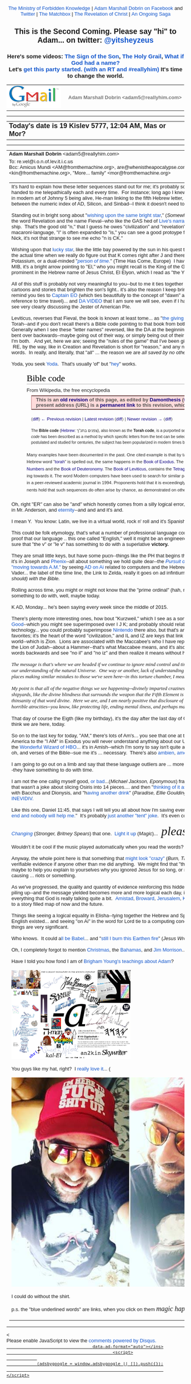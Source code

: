 <!DOCTYPE html PUBLIC "-//W3C//DTD HTML 4.01//EN" "https://www.w3.org/TR/html4/strict.dtd">
<!-- saved from url=(0115)https://mail.google.com/mail/u/3/?ui=2&ik=b3fd74b597&view=pt&search=sent&msg=15915776fb8cfec9&siml=15915776fb8cfec9 -->
<html lang="en" data-inboxsdk-session-id="1482584038885-0.24954161653133844" data-inboxsdk-master-claimed="true" data-inboxsdk-active-app-ids="[{&quot;appId&quot;:&quot;sdk_wordzen_7bc143d54d&quot;},{&quot;appId&quot;:&quot;sdk_streak_21e9788951&quot;,&quot;version&quot;:&quot;6.2868&quot;}]" data-inboxsdk-app-logger-master-chosen="true" data-map-id="d0f831a71ba8c9ca" data-inboxsdk-last-event="1482584040038"><head data-inboxsdk-script-injected="true"><meta http-equiv="Content-Type" content="text/html; charset=UTF-8"><style type="text/css">
body,td,div,p,a,input {font-family: arial, sans-serif;}
</style><meta http-equiv="X-UA-Compatible" content="IE=edge"><title>Ministry of Forbidden Knowledge Mail - Today's date is 19 Kislev 5777, 12:04 AM, Mas or Mor?</title><style type="text/css">
body, td {font-size:13px} a:link, a:active {color:#1155CC; text-decoration:none} a:hover {text-decoration:underline; cursor: pointer} a:visited{color:##6611CC} img{border:0px} pre { white-space: pre; white-space: -moz-pre-wrap; white-space: -o-pre-wrap; white-space: pre-wrap; word-wrap: break-word; max-width: 800px; overflow: auto;} .logo { left: -7px; position: relative; }
</style><style id="inboxsdk__shared_style">.inboxsdk__notransition {
  -webkit-transition: none !important;
  -moz-transition: none !important;
  -o-transition: none !important;
  -ms-transition: none !important;
  transition: none !important;
}

.inboxsdk__close_button {
  height: 24px;
  width: 24px;
  opacity: .7;
  position: relative;
  background: none;
  border: none;
  padding: 0;
  box-sizing: content-box;
  outline: none;
  cursor: pointer;
}
.inboxsdk__close_button:focus, .inboxsdk__close_button:hover {
  opacity: 1;
}
.inboxsdk__close_button:focus::before {
  background-color: rgba(0,0,0,.12);
}
.inboxsdk__close_button::before {
  border-radius: 50%;
  position: absolute;
  top: -4px;
  bottom: -4px;
  left: -4px;
  right: -4px;
  padding: 4px;
  content: ' ';
}
.inboxsdk__close_button::after {
  content: ' ';
  background: url(https://www.gstatic.com/images/icons/material/system/1x/close_black_24dp.png);
  position: absolute;
  height: 24px;
  width: 24px;
  top: 0;
  left: 0;
}

.JGBbfecbcDGdDBFd {
  display: none;
}

/* drawer */

.inboxsdk__drawer_view_container {
  visibility: visible;
  direction: initial;
  position: fixed;
  height: 100vh;
  width: 100vw;
  bottom: 0;
  left: 0;
  z-index: 51;
  pointer-events: none;
}
.inboxsdk__drawer_view {
  position: absolute;
  pointer-events: auto;
  top: 0;
  bottom: 0;
  right: 0;
  width: 452px;
  font: normal normal normal normal 13px / normal "Helvetica Neue", Helvetica, Arial, sans-serif;
  display: -webkit-flex;
  display: flex;
  -webkit-flex-direction: column;
  flex-direction: column;
  background-color: #fff;
  outline: none;
  box-shadow: 0 0 8px rgba(0,0,0,.18), 0 8px 16px rgba(0,0,0,.36);
  -webkit-transform: translateX(100%);
  transform: translateX(100%);
  transition: transform 150ms cubic-bezier(.4,0,.2,1);
}

.inboxsdk__drawer_view.inboxsdk__active {
  -webkit-transform: none;
  transform: none;
}
.inboxsdk__drawer_title_bar {
  background-color: #f5f5f5;
  border-bottom: 1px solid #e0e0e0;
  padding: 16px 20px;
  white-space: nowrap;
  display: -webkit-flex;
  display: flex;
  flex: 0 0 auto;
  -webkit-flex: 0 0 auto;
}
.inboxsdk__drawer_title_bar .inboxsdk__close_button {
  margin-right: 20px;
  -webkit-flex-shrink: 0;
  flex-shrink: 0;
}
.inboxsdk__drawer_title {
  overflow: hidden;
  text-overflow: ellipsis;
  white-space: nowrap;
  font: normal normal normal normal 20px / 24px "Helvetica Neue", Helvetica, Arial, sans-serif;
}

/* backdrop */

.inboxsdk__inbox_backdrop {
  visibility: visible;
  position: fixed;
  height: 100vh;
  width: 100vw;
  bottom: 0;
  left: 0;
  z-index: 50;
  background-color: transparent;
  transition: background-color 150ms cubic-bezier(0.4, 0, 1, 1);
}
.inboxsdk__inbox_backdrop.inboxsdk__active {
  background-color: rgba(10,10,10,.6);
  transition: background-color 70ms cubic-bezier(0,0,.2,1);
}

.inboxsdk__inbox_backdrop ~ .inboxsdk__inbox_backdrop {
  opacity: 0.6;
}

/* sidebar */

.CfFbJJIcbEJaHIbI {
  display: -webkit-flex;
  display: flex;
  -webkit-flex-direction: column;
  flex-direction: column;
}

.bIeeEdGBbfFdcBDC > .inboxsdk__close_button {
  position: absolute;
  bottom: 10px;
  right: 20px;
}

.GcfFADEfJbcDDGGa {
  width: 216px;
}

.GACIJBBCFCbeBHDB {
  overflow: hidden;
  font: 12px Arial, sans-serif;
  max-height: 100%;
  box-sizing: border-box;
}

.dBIcIJGbfdcfFCCf {
  white-space: nowrap;
  display: -webkit-flex;
  display: flex;
  -moz-user-select: none;
  -webkit-user-select: none;
  user-select: none;
  cursor: default;
}

.GACIJBBCFCbeBHDB.dGHAfJbfCDDCbJAb .dBIcIJGbfdcfFCCf:hover,
.GACIJBBCFCbeBHDB.BGFDdcfJeDeadAIe .dBIcIJGbfdcfFCCf {
  background: rgba(0,0,0,.03);
}

.BIdAIDaGEccbCECG {
  min-width: 0;
  overflow: hidden;
  text-overflow: ellipsis;
}

.GACIJBBCFCbeBHDB.dGHAfJbfCDDCbJAb .BIdAIDaGEccbCECG {
  cursor: move;
}

.edJIGAFAAJeEdaaC {
  padding-left: 20px;
  vertical-align: middle;
  font: 13px / 40px "Helvetica Neue", Helvetica, Arial, sans-serif;
  color: #303030;
}

.bIeeEdGBbfFdcBDC.BcIJGbJBGJfFBHfG .dBIcIJGbfdcfFCCf {
  display: none;
}

.BacaAEFfdBIAdcJJ {
  display: inline-block;
  vertical-align: middle;
  margin-left: 10px;
  box-sizing: border-box;
  background-size: contain;
}

.BacaAEFfdBIAdcJJ,
.BacaAEFfdBIAdcJJ > img {
  width: 20px;
  height: 20px;
}

.JcecJaGbFFebDDcA {
  -webkit-flex: 1;
  flex: 1;
  text-align: right;
  visibility: hidden;
}

.GACIJBBCFCbeBHDB.dGHAfJbfCDDCbJAb .JcecJaGbFFebDDcA {
  visibility: visible;
  cursor: pointer;
}

.FDAIaBbaeJCfGDaa {
  margin-top: 12px;
  margin-right: 4px;
  background: url(https://www.streak.com/build/images/arrowDown.png) center / 20px no-repeat;
  border: none;
  width: 14px;
  height: 14px;
  -webkit-transform: rotate(-90deg);
  transform: rotate(-90deg);
  transition: -webkit-transform .15s, transform .15s;
  outline: none;
  opacity: .6;
  cursor: pointer;
}

.dBIcIJGbfdcfFCCf:hover .FDAIaBbaeJCfGDaa,
.GACIJBBCFCbeBHDB.BGFDdcfJeDeadAIe .dBIcIJGbfdcfFCCf .FDAIaBbaeJCfGDaa {
  opacity: .9;
}

.GACIJBBCFCbeBHDB.cEBDdaaCDaEaBJdG .FDAIaBbaeJCfGDaa {
  -webkit-transform: rotate(0);
  transform: rotate(0);
}

.dDFEGefAfJdbACfF {
  border-bottom: 1px solid #ddd;
  margin-bottom: 15px;
}

/* end sidebar */
</style><style id="inboxsdk__style">/* suggestions */

.inboxsdk__suggestions_separator_before {
  padding-bottom: 2px !important;
}

.inboxsdk__suggestions_separator_after {
  border-top: 1px solid #e5e5e5;
  padding-top: 2px !important;
}

/* buttons */

div.T-I.inboxsdk__button {
  -webkit-user-select: none;
  min-width: 27px;
}

.inboxsdk__no_bg {
  background: none;
}

.inboxsdk__button.inboxsdk__button_disabled {
  opacity: 0.55;
}

  .inboxsdk__button_icon + .inboxsdk__button_text {
    margin-left: 5px;
  }

.inboxsdk__button_icon {
  display: inline-block;
}

.inboxsdk__button_iconImg {
  height: 16px;
  width: 16px;
  vertical-align: middle;
  margin-top: -2px;
  user-drag: none;
  -moz-user-select: none;
  -webkit-user-drag: none;
}

.inboxsdk__button_green_inactive {
  -webkit-box-shadow: 0 1px 0 rgba(0,0,0,.05);
  box-shadow: 0 1px 0 rgba(0,0,0,.05);
  background-color: #53a93f;
  background-image: -webkit-linear-gradient(top,transparent,transparent);
  background-image: linear-gradient(top,transparent,transparent);
  border: 1px solid transparent;
  color: #fff;
  text-shadow: none;
}

.inboxsdk__button_green_hover {
  -webkit-box-shadow: inset 0 -1px 0 #4c8534;
  box-shadow: inset 0 -1px 0 #4c8534;
  background-color: #65b045;
  background-image: -webkit-linear-gradient(top,transparent,transparent);
  background-image: linear-gradient(top,transparent,transparent);
  border: 1px solid transparent;
  border-bottom: 1px solid #4c8534;
  text-shadow: none;
}

.inboxsdk__button_green_active {
  -webkit-box-shadow: inset 0 1px 0 #2f6124;
  box-shadow: inset 0 1px 0 #2f6124;
  background: #3e802f;
  border: 1px solid transparent;
  border-top: 1px solid #2f6124;
  color: #fff;
  text-shadow: none;
}

.J-M.inboxsdk__menu {
  min-width: 1em;
  min-height: 1em;
  padding: 0px;
  overflow: visible;
  max-height: none;
}

.f4.J-N-JX.inboxsdk__message_more_icon {
  margin-top: -1px;
  width: 16px;
  height: 16px;
}

/* end */

/* compose buttons */

.T-I.inboxsdk__button.inboxsdk__compose_sendButton {
  min-width: 0px;
  margin-right: 0px;
  margin-left: 0px;
  padding:0px;
}

.inboxsdk__compose_actionToolbar {
  padding: 0px 0px 0px 5px;
  white-space: nowrap;
}

.inboxsdk__compose_actionToolbar div.inboxsdk__button {
  min-width: 27px;
  height: 27px;
}

.inboxsdk__compose_actionToolbar .inboxsdk__button_icon {
  height: 17px;
  width: 17px;
  display: inline-block;
  vertical-align: middle;
  position: relative;
  margin-top: 2px;
}

.inboxsdk__compose_actionToolbar .inboxsdk__button_iconImg {
  vertical-align: top;
  height: 17px;
  width: 17px;
  display: inline-block;
  margin-top: -1px;
}

.inboxsdk__compose_actionToolbar .inboxsdk__button > div {
    opacity: 0.55;
}

.inboxsdk__compose_actionToolbar .inboxsdk__button:focus {
  border: 1px solid #4d90fe;
  outline: none;
}


  .inboxsdk__compose_actionToolbar .inboxsdk__button.inboxsdk__button_hover > div, .inboxsdk__compose_actionToolbar .inboxsdk__button:focus > div {
    opacity: 1
  }


.inboxsdk__compose_groupedActionToolbar {
  position: absolute;
  bottom: 44px;
  background: #f5f5f5;
  margin: 3px;
  box-shadow: 0 2px 2px -1px rgba(0,0,0,0.1);
  border: 1px solid #cfcfcf;
  padding: 1px !important;
  z-index: 10;
  left: 0px;
}

.inboxsdk__compose_groupedActionToolbar div.inboxsdk__button {
  z-index: 1;
}

.inboxsdk__compose_groupedActionToolbar_arrow {
  position: absolute;
  background: url('https://ssl.gstatic.com/ui/v1/icons/mail/down_pointer.png') no-repeat;
  width: 17px;
  height: 18px;
  bottom: -16px;
  margin-left: 4px;
}

/* end */

/* appid warning */

.inboxsdk__appid_warning {
  margin: 0;
  padding: 9px;
  color: #4b4b4b;
  height: 32px;
  background: #ff6c6c;
  font-size: 10pt;
}

.inboxsdk__appid_warning_main {
  display: inline-block;
  vertical-align: middle;
}

.inboxsdk__appid_warning .topline {
  font-weight: bold;
  font-size: 11pt;
}

a.inboxsdk__appid_register {
  color: white;
  display: inline-block;
  background: #1989ff;
  border-radius: 3px;
  text-decoration: none;
  box-shadow: 0 0 5px rgba(0,0,0,0.3);
  padding: 7px;
  font-size: 10pt;
  vertical-align: middle;
  margin-left: 1em;
}

input.inboxsdk__x_close_button {
  background-color: transparent;
  background-image: url(https://www.streak.com/build/images/circle_border_x.png);
  background-size: cover;
  background-repeat: no-repeat;
  background-position: center center;
  height: 20px;
  width: 20px;
  border: none;
  display: inline-block;
  vertical-align: middle;
  cursor: pointer;

  float: right;
  margin: 5px;
}

/* thread rows */

.inboxsdk__gmail_label.inboxsdk__label_has_icon .au {
  display: inline-block;
  margin-left: 14px;
}

.inboxsdk__thread_row_label .inboxsdk__button_icon,
.inboxsdk__thread_row_label .inboxsdk__button_iconImg {
  height: 11px;
  width: 11px;
}

.inboxsdk__thread_row_label .inboxsdk__button_icon {
  display: inline-block;
  margin-top: 2px;
  margin-left: 4px;
  position: absolute;
}

.inboxsdk__thread_row_button {
  outline: 0;
  padding: 0 5px;
  position: relative;
  height: 15px;
  width: 15px;
  top: -2px;
}

.inboxsdk__gmail_action {
  float: right;
  position: relative;
  background-color: grey;
  border: 1px solid black;
  margin-left: 1em;
  cursor: default;
  padding: 0 6px;
  background-image: -webkit-linear-gradient(top,#e9e9e9,#e6e6e6);
  background-image: linear-gradient(top,#e9e9e9,#e6e6e6);
  border: 1px solid rgba(0,0,0,0.1);
  border-color: #ccc;
  color: #444;
  height: 17px;
  line-height: 17px;
  min-width: 56px;
  border-radius: 2px;
  font-size: 11px;
  font-weight: bold;
  text-align: center;
  white-space: nowrap;
  padding-right: 18px;
}

.inboxsdk__gmail_action:focus {
  border: 1px solid #4d90fe;
  outline: none;
}

.inboxsdk__gmail_action:active {
  box-shadow: inset 0 1px 2px rgba(0,0,0,.1);
}

.inboxsdk__gmail_action:hover {
  box-shadow: 0 1px 1px rgba(0,0,0,.05);
  background-color: #ededed;
  background-image: -webkit-linear-gradient(top,#ededed,#eaeaea);
  background-image: linear-gradient(top,#ededed,#eaeaea);
  border-color: #b8b8b8;
}

.inboxsdk__gmail_action::after {
  content: '';
  position: absolute;
  right: 5px;
  top: 5px;
  margin-left: 5px;
  background: no-repeat url(https://ssl.gstatic.com/mail/sprites/smartmail-561acb673be75c1d374881a95997fce4.png) -67px -100px;
  width: 7px;
  height: 7px;
  opacity: .55;
}

.inboxsdk__thread_row_custom_date {
  margin-left: 2px;
}

span.inboxsdk__thread_row_custom_date + span:not(.inboxsdk__thread_row_custom_date) {
  display: none;
}

span.inboxsdk__thread_row_custom_draft_label + div.yW {
  display: none;
}

.inboxsdk__thread_row_attachment_icon {
  margin-left: 3px;
  width: 16px;
  height: 16px;
}

.inboxsdk__thread_row_icon_wrapper {
  display: inline-block;
  width: 25px;
  margin-right: 3px;
}

.inboxsdk__thread_row_image_added .y6 .inboxsdk__thread_row_icon_wrapper ~ span[id] {
  margin-left: 3px;
}

  .inboxsdk__thread_row_icon_wrapper .inboxsdk__button_icon {
    position: absolute;
    top: 50%;
    height: 24px;
    overflow: hidden;
    width: 24px;
    margin-top: -12px;
  }

    .inboxsdk__thread_row_icon_wrapper .inboxsdk__button_iconImg {
      height: 24px;
      width: 24px;
      margin-top: 0px;
    }

  .inboxsdk__thread_row_image_added .a4W, .inboxsdk__thread_row_image_added .apA, .inboxsdk__thread_row_image_added .apx {
    position: relative;
  }


/* end thread rows */

td.gH div.gK span:first-child > img {
  margin-right: 3px;
}

td.gH div.gK span:first-child > img:last-child {
  margin-right: 6px;
}

.inboxsdk__message_attachment_icon {
  width: 21px;
  height: 21px;
  margin-top: -3px;
}

/* Work around issue where clicking "Remove formatting" in Compose causes this
 * element to become taller and shift the toolbar down. */
.gU .aWQ {
  max-height: 3px;
}

.aQw .inboxsdk__button_iconImg {
  margin-top: 2px;
}

.aZi .asa .inboxsdk__button_iconImg {
  display: inline-block;
  vertical-align: middle;
  margin-top: -3px;
}

/* Message view attachments toolbar */
.aZi .aZj .asa .inboxsdk__button_iconImg {
  margin: 0;
}

body .dw {
  /* Fixes issue where a tall compose window opened over a custom view could be
   * overlapped by Gmail's top bar. Also fixes issue where mole widgets are
   * only visible while a compose window is open.
   */
  z-index: 6 !important;
}

.inboxsdk__compose_outerSidebar_wrapper {
  position: absolute;
  left: -401px;
  top: 0px;
  background: white;
  width: 400px;
  bottom: 0px;
  border-left: 1px solid silver;
  box-shadow: -2px 0px 1px #E6E6E6;
  display: block;
}

.inboxsdk__outerSidebarActive .aSt .inboxsdk__compose_outerSidebar_wrapper {
  border-left: 0;
  box-shadow: none;
  left: -400px;
}

.inboxsdk__outerSidebarActive .aSs > div { width: 50% !important; margin-left: 30%; }

.inboxsdk__compose_outerSidebar_header {
  background: #404040;
  font-size: 80%;
  padding: 10px 10px 11px 10px;
  color: white;
  border-bottom: 1px solid #C4C4C4;
}

.inboxsdk__compose_outerSidebar_body {
  position: absolute;
  width: 100%;
  bottom: 43px;
  top: 36px;
  left: -1px;
  overflow: auto;
}

.inboxsdk__compose_outerSidebar_footer {
  position: absolute;
  bottom: 0px;
  width: 100%;
  border-top: 1px solid rgb(206, 206, 206);
  display: block;
}

.inboxsdk__compose_innerSidebarActive form, .inboxsdk__compose_innerSidebarActive .GQ {
  padding-right: 200px;
}

div.inboxsdk__compose_statusbar {
  margin: 0;
  border: 0;
  height: 40px;
}

.inboxsdk__compose_statusbarActive .aoI {
  height: auto !important;
}

/* compose size fixing */
.inboxsdk__compose .qz {
  max-height: inherit !important;
}

/* .dw means not fullscreen */
.dw .inboxsdk__compose_statusbarActive .aDj.aDi {
  position: static !important;
}

.inboxsdk__compose_statusbarActive .aDj > .aDh {
  height: auto;
}

.inboxsdk__recipient_row td.ok {
  height: 23px;
}

.inboxsdk__recipient_row td.az3 {
  padding: 0px 3px 3px 3px;
}

/* toolbar visibility */

[data-thread-toolbar=true] [data-rowlist-toolbar=true] {
  display: none;
}

[data-toolbar-expanded=true] [data-toolbar-expanded=false] {
  display: none;
}

[data-toolbar-expanded=false] [data-toolbar-expanded=true] {
  display: none;
}


[data-toolbar-icononly=true] .inboxsdk__button_text {
  display: none;
}

.inboxsdk__menuItem img, .inboxsdk__menuItem .inboxsdk__icon {
  height: 16px;
  width: 16px;
  margin-left: -20px;
  position: absolute;
  margin-top: -1px;
}

/* end */

/* modal */

.inboxsdk__modal_overlay {
  right: 0px;
  bottom: 0px;
}

.inboxsdk__modal_fullscreen {
  position: fixed;
  top: 0px;
  left: 0px;
  bottom: 0px;
  right: 0px;
  z-index: 501;
  display: flex;
  display: -webkit-flex;
  justify-content: center;
  -webkit-justify-content: center;
  align-items: center;
  -webkit-align-items: center;
  padding: 110px 50px 50px 50px;
}

.inboxsdk__modal_content {
    margin-top: 30px; margin-bottom: 30px;
}

.inboxsdk__modal_fullscreen.inboxsdk__modal_content_no_buttons .inboxsdk__modal_content {
  margin-bottom: 0px;
}

.inboxsdk__modal_close {
  outline: none;
  cursor: pointer;
}


.inboxsdk__modal_fullscreen .inboxsdk__modal_container {
  position: relative;
  margin-top: -60px;
  width: auto;
  overflow: hidden;
}

  .inboxsdk__modal_fullscreen.inboxsdk__modal_hideTop .inboxsdk__modal_close {
    display: none;
  }

  .inboxsdk__modal_fullscreen.inboxsdk__modal_hideTop .inboxsdk__modal_container {
    padding-top: 0px;
  }

  .inboxsdk__modal_fullscreen.inboxsdk__modal_hideTop .inboxsdk__modal_content {
    margin-top: 0px;
  }

  .inboxsdk__modal_fullscreen.inboxsdk__modal_hideTop .Kj-JD-K7 {
    margin: 0px;
  }

  .inboxsdk__modal_fullscreen.inboxsdk__modal_hideSides .inboxsdk__modal_container {
    padding-left: 0px;
    padding-right: 0px
  }

  .inboxsdk__modal_fullscreen.inboxsdk__modal_hideBottom .inboxsdk__modal_content {
    margin-bottom: 0px;
  }

  .inboxsdk__modal_fullscreen.inboxsdk__modal_hideBottom .inboxsdk__modal_container {
    padding-bottom: 0px;
  }

/* end modal */

/* mole */

/* Fix issue where Compose toolbar can become disconnected when moles or
 * drawers are in use */
.inboxsdk__drawers_in_use .aDi,
.inboxsdk__moles_in_use .aDi {
  left: auto !important;
}

/* Make it so the compose/mole layer doesn't wrap, so we don't have to do a lot
 * of fancy logic to hide moles ourselves when things get too crowded. */
.inboxsdk__moles_in_use .nH > .nH > .no {
  white-space: nowrap;
}
.inboxsdk__moles_in_use .nH > .nH > .no > * {
  white-space: initial;
}
.inboxsdk__moles_in_use .nH > .nH > .no > .nn {
  display: inline-block;
  float: none;
}

.inboxsdk__mole_view {
  position: relative;
  max-width: 564px;
  height: 100vh;
  vertical-align: top;
  display: inline-flex;
  display: -webkit-inline-flex;
  align-items: flex-end;
  -webkit-align-items: flex-end;
}

.inboxsdk__mole_view_inner {
  visibility: visible;
  box-sizing: border-box;
  margin-right: 5px;
  box-shadow: rgba(0,0,0,0.2) 0 2px 6px;
  min-width: 260px;
  min-height: 36px;
}

.inboxsdk__mole_view_titlebar {
  position: absolute;
  left: 0;
  right: 5px;
  color: white;
  font-size: 12.8px;
  background: #404040;
  box-sizing: border-box;
  height: 36px;
  padding-top: 7px;
  padding-left: 11px;
  cursor: pointer;
}

.inboxsdk__mole_view_titlebar h2 {
  font-size: inherit;
  font-weight: inherit;
  margin: 4px 0 0 0;
  white-space: nowrap;
  overflow: hidden;
  text-overflow: ellipsis;
}

.inboxsdk__mole_title_buttons {
  white-space: nowrap;
  float: right;
  padding-right: 5px;
  margin-top: -3px;
}

.inboxsdk__mole_title_buttons > img {
  height: 24px;
  width: 24px;
  position: relative;
  top: 2px;
  opacity: 0.6;
}

.inboxsdk__mole_title_buttons > img:hover {
  opacity: 1;
  background-color: #737373;
}

.inboxsdk__mole_view.inboxsdk__minimized .inboxsdk__mole_view_content,
.inboxsdk__mole_view.inboxsdk__minimized.inboxsdk__mole_use_minimize_title h2.inboxsdk__mole_default,
.inboxsdk__mole_view:not(.inboxsdk__minimized) h2.inboxsdk__mole_minimized,
.inboxsdk__mole_view:not(.inboxsdk__mole_use_minimize_title) h2.inboxsdk__mole_minimized,
.inboxsdk__mole_view.inboxsdk__minimized .Hl,
.inboxsdk__mole_view:not(.inboxsdk__minimized) .Hk {
  display: none;
}

.inboxsdk__mole_view_content {
  margin-top: 36px;
  border: 1px solid #cfcfcf;
  background: white;
  min-width: 260px;
  min-height: 20px;
  max-height: 80vh;
}

.inboxsdk__mole_view_chromeless .inboxsdk__mole_view_inner {
  min-width: 0px;
}

.inboxsdk__mole_view_chromeless .inboxsdk__mole_view_content {
  margin-top: 0px;
  min-width: 0px;
}

/* end mole */


/* tabs */

.inboxsdk__tab {
  width: 30px;
}

.inboxsdk__tab.BcIJGbJBGJfFBHfG:first-child:last-child {
  display: none;
}

.inboxsdk__tab.inboxsdk__tab_selected {
  width: auto;
}

table.aKk .inboxsdk__contentTabContainer .inboxsdk__tab .aAy[role=tab] {
  height: 28px;
}

.inboxsdk__tab_icon {
  width: 30px;
  height: 25px;
  background-position-x: 5px;
  background-position-y: 3px;
  background-size: 16px;
  bacgkround-repeat: no-repeat;
}

.inboxsdk__tab_icon img {
  height: 16px;
  width: 16px;
  margin-left: 5px;
  margin-top: 3px;
}

.inboxsdk__tab .aKx {
  top: 4px;
}

.inboxsdk__sidebar div[role=complementary] {
  position: static !important;
}

/* Fix issue where sidebar causes threadview to be taller than it should */
.inboxsdk__sidebar > div.y4,
.cHAAdHBFeICcJEIf > div.y4 {
  display: none;
}

table.aKk .inboxsdk__contentTabContainer .inboxsdk__tab:first-child .aAy[role=tab] {
  border-left-width: 1px;
}

/* end tabs */

/* old sidebar */

.inboxsdk__sidebar .inboxsdk__contentPanelContainer {
  font: 12px Arial, sans-serif;
  max-width: 220px;
}

.inboxsdk__contentPanelContainer_contentContainer {
  overflow: hidden;
  margin-bottom: 10px;
  border-bottom: 1px solid #D8D8D8;
}


/* end old sidebar */


/* sidebar */

.cHAAdHBFeICcJEIf div[role=complementary] {
  position: static !important;
  width: 216px !important;
}

.cHAAdHBFeICcJEIf {
  /* Necessary to prevent z-indexes on sidebar items from causing them to show
  above stuff outside of the sidebar. */
  will-change: position;
}

.bIeeEdGBbfFdcBDC {
  position: relative;
}

.GACIJBBCFCbeBHDB {
  background: #ffffff;
}

.GcfFADEfJbcDDGGa {
  padding: 4px 0 12px;
}

.bIeeEdGBbfFdcBDC.BcIJGbJBGJfFBHfG .GcfFADEfJbcDDGGa {
  padding-top: 0;
}

/* end sidebar */

/* custom content */

.inboxsdk__custom_view_element {
  overflow: auto;
}

/* end custom content */


/* nav menu */


.inboxsdk__hide_native_marker .ain:not(.inboxsdk__navItem) {
  border-left-color: transparent;
}
.inboxsdk__hide_native_marker .ain:not(.inboxsdk__navItem) .nZ .aio * {
  color: inherit !important;
}
.inboxsdk__hide_native_marker .ain:not(.inboxsdk__navItem) .nU:not(.n1) .n0 {
  font-weight: normal;
}

.inboxsdk__navItem_hover .aj0, .inboxsdk__navItem_hover .p8 {
  visibility: visible;
}

.inboxsdk__navItem_link {
  position: absolute;
  top: 0px;
  right: -4px;
}

[dir=rtl] .inboxsdk__navItem_link {
  left: -4px;
  right: initial;
}

.inboxsdk__navItem_container .aio .inboxsdk__button {
  position: absolute;
  top: 0px;
  right: -30px;
}

.inboxsdk__navItem_marker {
  position: absolute;
  left: 0px;
  padding-bottom: 2px;
}

.ain .inboxsdk__navItem_container {
  margin-left: -18px;
}

.inboxsdk__navItem_container {
  margin-left: -14px;
}

.inboxsdk__expando {
  z-index: 1;
}

.aip .CK {
  color: #15c;
}

.aip .CK:hover {
  text-decoration: underline;
}

.inboxsdk__navItem_container .aio.aip {
  white-space: nowrap;
}

/* end nav menu */



/* search results section */

.inboxsdk__custom_sections {
  margin-bottom: 15px;
}

.inboxsdk__custom_sections.Wc {
  padding: 0px;
  margin-bottom: 0px;
}

.inboxsdk__resultsSection {
  padding-top: 20px;
}

  .inboxsdk__custom_sections.Wc .inboxsdk__resultsSection {
    padding-top: 0px;
  }

.inboxsdk__custom_sections .Wg {
  padding-top: 0px;
}

  .inboxsdk__custom_sections.Wc .Wg {
    border-bottom: 0;
    padding: 0px;
  }

.inboxsdk__results_collapsedContainer > div {
  display: inline;
}

.inboxsdk__resultsSection.inboxsdk__resultsSection_collapsed {
  display: inline-block;
  margin-right: 20px;
}

  .Wc .inboxsdk__resultsSection.inboxsdk__resultsSection_collapsed {
    margin-right: 0px;
  }

.inboxsdk__resultsSection_collapsed .Cr {
  display: none;
}

.inboxsdk__resultsSection_title {
  white-space: nowrap;
  cursor: pointer;
  display: inline-block;
}

  .Wc .inboxsdk__resultsSection_title {
    padding: 3px 0 3px 8px;
  }

.inboxsdk__resultsSection_title_subtitle {
  opacity: 0.5;
  margin-left: 5px;
}

  .Wc .inboxsdk__resultsSection_title_subtitle {
    font-size: 80%;
  }

.inboxsdk__resultsSection_title .Wp {
  float: left;
  height: 10px;
  width: 20px;
  margin-top: 3px;
}

.inboxsdk__resultsSection_title h3 {
  margin-bottom: 10px;
  margin-top: 20px;
  display: inline;
  float: none;
}

.inboxsdk__resultsSection_header_summaryText.Wm:last-child .amH {
  padding-right: 0px;
  margin-right: 0px;
}

  .inboxsdk__custom_sections.Wc .inboxsdk__resultsSection_header_summaryText:last-child {
    margin-right: 11px;
  }

.inboxsdk__custom_sections.Wc .J-JN-M-I {
  margin-right: 13px;
}

.inboxsdk__resultsSection_header_summaryText.Wm + .aAE {
  margin-left: 3px;
}

.inboxsdk__resultsSection .TB.TC {
  text-align: center;
}

.inboxsdk__resultsSection .inboxsdk__resultsSection_loading {
  font-style: italic;
}

.inboxsdk__resultsSection .inboxsdk__resultsSection_result_icon {
  height: 15px;
  width: 15px;
  margin-left: 9px;
}

.inboxsdk__resultsSection .xX {
  width: 20ex;
}

.inboxsdk__resultsSection_result_title span {
  text-overflow: ellipsis;
  display: block;
  overflow: hidden;
}

.inboxsdk__resultsSection tr .xW > span {
  overflow: hidden;
  display: block;
  text-overflow: ellipsis;
}

.inboxsdk__resultsSection .V3 {
  overflow: hidden;
  white-space: nowrap;
}

.inboxsdk__resultsSection .at {
  position: relative;
}

.inboxsdk__resultsSection .at > * {
  display: inline-block;
}

.inboxsdk__resultsSection_label_icon {
  height: 11px;
  width: 11px;
  position: absolute;
  margin-left: 4px;
  margin-top: 1px;
}

.inboxsdk__resultsSection .av, .inboxsdk__thread_row_label .av {
  max-width: 90px;
  overflow: hidden;
  text-overflow: ellipsis;
}

.inboxsdk__resultsSection_label_icon + .av, .inboxsdk__thread_row_label .inboxsdk__button_icon + .av {
  margin-left: 16px;
}

.Wc .inboxsdk__resultsSection_footer {
  padding: 3px 3px 3px 8px;
}

/* end search results section */


/* tooltip */

/* gmail styles */

.inboxsdk__tooltip .T-P {
  -webkit-box-shadow: 0 1px 3px rgba(0,0,0,.2);
  box-shadow: 0 1px 3px rgba(0,0,0,.2);
  background-color: #fff;
  border: 1px solid;
  border-color: #bbb #bbb #a8a8a8;
  padding: 16px;
  position: absolute;
  z-index: 1201!important;
}

  .inboxsdk__tooltip.inboxdk__tooltip_content .T-P {
    padding: 0px;
  }

.inboxsdk__tooltip .aRM {
  outline: none;
  padding: 13px 10px 16px;
  text-align: center;
}

  .inboxdk__tooltip_content.inboxsdk__tooltip .aRM {
    padding: 0px;
  }

.inboxsdk__tooltip .aRR {
  color: #333;
  font-size: 18px;
  margin-top: 13px;
}

.inboxsdk__tooltip .aRQ {
  color: #777;
  font-size: 13px;
  margin: 3px 0 14px 0;
}




/* end gmail styles */

.inboxsdk__tooltip {
  position: fixed;
  z-index: 1300;
  transition: left 200ms ease, top 200ms ease;
}

.inboxsdk__tooltip .T-P {
  position: relative;
  width: auto;
  max-width: 500px;
}

.inboxsdk__tooltip .inboxsdk__tooltip_arrow {
  position: fixed;
  z-index: 1400;
  margin-top: -1px;
  transition: left 200ms ease, top 200ms ease;
}

.inboxsdk__tooltip .inboxsdk__tooltip_close {
  -webkit-user-select: none;
}

.inboxsdk__tooltip .inboxsdk__button {
  margin-right: 0px;
}

.inboxsdk__tooltip .inboxsdk__tooltip_image {
  max-height: 300px;
  max-width: 500px;
  overflow: hidden;
  height: auto;
}

.inboxsdk__tooltip .inboxsdk__tooltip_image > img {
  max-height: 300px;
  max-width: 500px;
}

/* end tooltip */


/* attachment card */

.inboxsdk__attachmentCard img.aQG.aYB {
  max-width: 178px;
  min-width: 178px;
  min-height: 118px;
}

.inboxsdk__attachmentCard img.aZG.aYw {
  background: none;
}

/* add some margins between cards so 4+ cards don't hit each other */

.aQw > .T-I.J-J5-Ji.L3 {
  margin-top: 5px;
}

/* end attachment card */


/* keyboard shortcut help */

table.cf.wd.inboxsdk__shortcutHelp_table {
  margin-bottom: 15px;
}

.inboxsdk__shortcutHelp_table td.Dn {
  display: inline-block;
  width: 50%;
}

.inboxsdk__shortcutHelp_table table.cf {
  display: block;
}

.inboxsdk__shortcutHelp_table tbody tbody {
  display: block;
}

.inboxsdk__shortcutHelp_table tbody tbody tr {
  display: block;
  white-space: nowrap;
}

.inboxsdk__shortcutHelp_table td.wg.Dn {
  display: inline-block;
  width: 45%;
}

.inboxsdk__shortcutHelp_table span.wb {
  margin-left: 3px;
}

.inboxsdk__shortcutHelp_table td.we.Dn {
  width: 60%;
  white-space: normal;
}

.inboxsdk__shortcutHelp_title img.inboxsdk__icon {
  height: 21px;
  width: 21px;
  vertical-align: middle;
  margin-right: 10px;
  border-radius: 4px;
}

/* end keyboard shortcut help */


/* search suggestions */

.asor.inboxsdk__custom_suggestion {
  display: flex;
  display: -webkit-flex;
  justify-content: center;
  -webkit-justify-content: center;
  align-items: center;
  -webkit-align-items: center;
}

.inboxsdk__custom_suggestion img {
  max-width: 32px;
  max-height: 32px;
  margin-left: -11px;
}

/* end send suggestions */


/* app toolbar */

.inboxsdk__appButton {
  margin-right: -15px;
}

  .inboxsdk__appButton:first-child {
    margin-left: -45px;
  }

  .inboxsdk__appButton + .inboxsdk__appButton {
    margin-left: 35px;
  }

  .inboxsdk__appButton.inboxsdk__appButton_noGPlus {
    margin-right: 0px;
  }

.inboxsdk__appButton .inboxsdk__button_icon {
  margin-right: 5px;
  position: relative;
}

.inboxsdk__appButton a {
  color: #404040;
  text-decoration: none;
  line-height: 24px;
}

.inboxsdk__appButton.inboxsdk__appButton_noGPlus a {
  line-height: 30px;
}

.inboxsdk__appButton a:hover {
  text-decoration: underline;
  color: #000;
}

.inboxsdk__gmail_dark_theme .inboxsdk__appButton a {
  color: #eee;
}
.inboxsdk__gmail_dark_theme .inboxsdk__appButton a:hover {
  color: #fff;
}

.inboxsdk__appButton_tooltip {
  outline: none;
  transition: none;
  -webkit-animation: gb__a .2s;
}

.inboxsdk__appButton_tooltip .inboxsdk__tooltip_close {
  display: none;
}

.inboxsdk__tooltip.inboxsdk__appButton_tooltip .T-P {
  padding: 0px;
}

.inboxsdk__tooltip.inboxsdk__appButton_tooltip .aRM {
  padding: 0px;
  white-space: initial;
  text-align: center;
  font: normal normal normal normal 16px / normal arial, sans-serif;
}

.inboxsdk__tooltip.inboxsdk__appButton_tooltip .inboxsdk__tooltip_arrow {
  transform-origin: top;
  transform: rotateZ(180deg);
  margin-top: 9px;
}

/* end app toolbar */
</style>	<SCRIPT>
  (function(i,s,o,g,r,a,m){i['GoogleAnalyticsObject']=r;i[r]=i[r]||function(){
  (i[r].q=i[r].q||[]).push(arguments)},i[r].l=1*new Date();a=s.createElement(o),
  m=s.getElementsByTagName(o)[0];a.async=1;a.src=g;m.parentNode.insertBefore(a,m)
  })(window,document,'script','https://www.google-analytics.com/analytics.js','ga');

  ga('create', 'UA-74743044-2', 'auto');
  ga('send', 'pageview');

</SCRIPT></head>

  <body style="width: 100%; margin: 0 auto; text-align: left; font-family: Arial;">



<center>
<script type="text/javascript">
    google_ad_client = "ca-pub-9608809622006883";
    google_ad_slot = "4355365452";
    google_ad_width = 728;
    google_ad_height = 90;
</script>
<!-- leaderboard -->
<script type="text/javascript"
src="//pagead2.googlesyndication.com/pagead/show_ads.js">
</script>
<br/>
<a href="http://fb.me/MinistryOfForbiddenKnowledge">The Ministry of Forbidden Knowledge</a> | 
<a href="http://fb.me/admdbrn">Adam Marshall Dobrin on Facebook</a> and <a href="http://bit.ly/29qRC6P">Twitter</a> |
<a href="http://matchbox.lamc.la">The Matchbox</a> | 
<a href="http://lamc.la">The Revelation of Christ</a> | 
<a href="http://medium.com/@adam5/publications">An Ongoing Saga</a>
<br/>
</center>
<center><h2>
This is the Second Coming.  Please say "<b>hi</b>" to Adam... on twitter: <a href="http://twitter.com/yitsheyzeus" target=_new>@yitsheyzeus</a>
</h2><h3>
Here's some videos: <a href="http://sign.lamc.la" target=_new>The Sign of the Son</a>, <a href="http://vimeo.com/yitsheyzeus/genesis" target=_new>The Holy Grail</a>, <a href="https://www.youtube.com/watch?v=Fr_CHOxSyc8" target=_new>What if God had a name?</a>
</br>Let's <a href="http://flint.lamc.la">get this party started. (with an RT and #reallyhim)</a>  It's time to change the world.</h3>
</center>

<div class="bodycontainer"><table width="100%" cellpadding="0" cellspacing="0" border="0"><tbody><tr height="14px"><td width="143"><img src="./KISLEVCRAZY_files/logo.gif" width="143" height="59" alt="Ministry of Forbidden Knowledge Mail" class="logo"></td><td align="right"><font size="-1" color="#777"><b>Adam Marshall Dobrin &lt;adam5@reallyhim.com&gt;</b></font></td></tr></tbody></table><hr><div class="maincontent"><table width="100%" cellpadding="0" cellspacing="0" border="0"><tbody><tr><td><font size="+1"><b>Today's date is 19 Kislev 5777, 12:04 AM, Mas or Mor?</b></font><br></td></tr></tbody></table><hr><table width="100%" cellpadding="0" cellspacing="0" border="0" class="message"><tbody><tr><td><font size="-1"><b>Adam Marshall Dobrin </b>&lt;adam5@reallyhim.com&gt;</font></td><td align="right"><font size="-1">Mon, Dec 19, 2016 at 12:04 AM</font></td></tr><tr><td colspan="2"><font size="-1" class="recipient"><div>To: re.vel@i.o.n.of.lev.it.i.c.us</div><div>Bcc: Amicus Mundi &lt;AM@fromthemachine.org&gt;, are@whenistheapocalypse.com, WE ARE &lt;are@fromthemachine.org&gt;, kin &lt;kin@fromthemachine.org&gt;, "More... family" &lt;mor@fromthemachine.org&gt;</div></font></td></tr><tr><td colspan="2"><table width="100%" cellpadding="12" cellspacing="0" border="0"><tbody><tr><td><div style="overflow: hidden;"><font size="-1"><div dir="ltr">It's hard to explain how these letter sequences stand out for me; it's probably some kind of subconscious filter--honestly, it's probably being handed to me telepathically each and every time.&nbsp; For instance; long ago I knew that I was the Fifth Adam, way before I had seen the confluence in modern art of Johnny 5 being alive, He-man linking to the fifth Hebrew letter, Voltron the same in Latin; and of course <a href="http://boom.lamc.la/" target="_blank" data-saferedirecturl="https://www.google.com/url?hl=en&amp;q=http://boom.lamc.la&amp;source=gmail&amp;ust=1482670438689000&amp;usg=AFQjCNH4boskRXe2Fj2VnYgN8DyVdChNsg">the Fifth Element</a>--this link between the numeric index of AD, Silicon, and Sinbad--I think it doesn't need to be expained more than that.<div><br></div><div>Standing out in bright song about "<a href="https://www.youtube.com/watch?v=dan6g5a3Dgg" target="_blank" data-saferedirecturl="https://www.google.com/url?hl=en&amp;q=https://www.youtube.com/watch?v%3Ddan6g5a3Dgg&amp;source=gmail&amp;ust=1482670438690000&amp;usg=AFQjCNEyTI5KiBaMTlsZ3omWnZ6RdTXDMQ">wishing upon the same bright star</a>," (<i>Somewhere Out There, Linda Rondstadt</i>) is the link between the heart of the word Revelation and the name Fieval--who like the GAS hed of <a href="https://www.youtube.com/watch?v=cXCA5-KHknY" target="_blank" data-saferedirecturl="https://www.google.com/url?hl=en&amp;q=https://www.youtube.com/watch?v%3DcXCA5-KHknY&amp;source=gmail&amp;ust=1482670438690000&amp;usg=AFQjCNFV7b-0VoYgnDh-6yygCVPYfkM1kg">Live's narrative of my 2013 and 2014</a> was something of a tiny stoaway on a ship.&nbsp; That's the good old "n," that I guess he owes "civilization" and "revelation" to--oh right, that's where we are right now.&nbsp; In my rules of macaroni-language, "i" is often expanded to "is," you can see a good protoype for that in the laughter of <a href="http://thor.lamc.la/" target="_blank" data-saferedirecturl="https://www.google.com/url?hl=en&amp;q=http://thor.lamc.la&amp;source=gmail&amp;ust=1482670438690000&amp;usg=AFQjCNGy5cl85VNE3kUFUjiAhyfHBoIdlA">Elisha and Elija</a>; so when I bring up Saint Nick, it's not that strange to see me echo "n is CK."&nbsp;</div><div><br></div><div>Wishing upon that <a href="http://www.metrolyrics.com/you-part-the-waters-lyrics-cake.html" target="_blank" data-saferedirecturl="https://www.google.com/url?hl=en&amp;q=http://www.metrolyrics.com/you-part-the-waters-lyrics-cake.html&amp;source=gmail&amp;ust=1482670438690000&amp;usg=AFQjCNFPR4tz5br-rHhPrWZOWCXwQeg9Og">lucky star</a>, like the little bay powered by the sun in his quest to turn Kentucky into something more like Kislev--maybe a mark for the actual time when we really do figure out that K comes right after J and there's more meaning behind that letter than simply it's link to Potassium, or a dual-minded "<i><a href="https://www.youtube.com/watch?v=cdZmqXkLehQ" target="_blank" data-saferedirecturl="https://www.google.com/url?hl=en&amp;q=https://www.youtube.com/watch?v%3DcdZmqXkLehQ&amp;source=gmail&amp;ust=1482670438690000&amp;usg=AFQjCNEzCv7p-gLFSsoldUjd45vtftEO-Q">person of time.</a></i>" (Time Has Come, Europe) &nbsp;I have a special meaning for that letter that you might remember from MIB, it's a bright arrow pointing to "El," who you might recall is the King of the Gods--and is focused in names like Israel and Larry Ellison.&nbsp; It's also prominent in the Hebrew name of Jesus Christ, El Elyon, which I read as "the Y of now."<br></div><div><br></div><div>All of this stuff is probably not very meaningful to you--but to me it ties together not just hidden meaning tucked away in language, and a number of cartoons and stories that brighten the son's light.. it's also the reason I keep bringing up the connecting between King David (whose name I will remind you ties to <a href="https://en.wikipedia.org/wiki/Captain_EO" target="_blank" data-saferedirecturl="https://www.google.com/url?hl=en&amp;q=https://en.wikipedia.org/wiki/Captain_EO&amp;source=gmail&amp;ust=1482670438690000&amp;usg=AFQjCNFHL7aEb1foyvQGMaCRyCoT72DBxg">Captain EO</a>&nbsp;(which ties beautifully to the concept of "dawn" and the 40 days and years and miliseconds it takes now to see reference to time travel)... and <a href="http://genesis.lamc.la/" target="_blank" data-saferedirecturl="https://www.google.com/url?hl=en&amp;q=http://genesis.lamc.la&amp;source=gmail&amp;ust=1482670438690000&amp;usg=AFQjCNEMi_BIO1ERCIEHX7ob4qz5wMyCFA">DA VIDEO</a> that I am sure we will see, even if I have to make it here, myself) and David Letterman--whose name I see very clearly discussing the Jester of American PIe. &nbsp;</div><div><br></div><div>Leviticus, reverses that Fieval, the book is known at least tome... as "<a href="https://www.youtube.com/watch?v=FViSh5-sAVY" target="_blank" data-saferedirecturl="https://www.google.com/url?hl=en&amp;q=https://www.youtube.com/watch?v%3DFViSh5-sAVY&amp;source=gmail&amp;ust=1482670438690000&amp;usg=AFQjCNHBziJIbsFK0wyIABb3-vyaJcE1Tg">the giving of the law</a>" (<i>Paradise City, Guns n' Roses</i>) it's the center of the Torah--and if you don't recall there's a Bible code pointing to that book from both ends of time... something like "all languages point to Jerusalem.&nbsp; Generally when I see these "letter names" reversed, like the DA at the beginning of <a href="http://matchbox.whenistheapocalypse.com/sendgrid/happy4th.html" target="_blank" data-saferedirecturl="https://www.google.com/url?hl=en&amp;q=http://matchbox.whenistheapocalypse.com/sendgrid/happy4th.html&amp;source=gmail&amp;ust=1482670438690000&amp;usg=AFQjCNGcCR-ww2cVJOT9ctAlA4v34AGTuQ">DAVID</a> and the end of <a href="http://zelda.lamc.la/" target="_blank" data-saferedirecturl="https://www.google.com/url?hl=en&amp;q=http://zelda.lamc.la&amp;source=gmail&amp;ust=1482670438690000&amp;usg=AFQjCNFQ3CPcvPCeTAThQuQG-wvm9v2kTA">ZELDA</a> I read that as the person being... bent over backwards--maybe going out of their way, or simply being out of their element.&nbsp; Certainly, in a place where there's a "giving of the law," I'm both. &nbsp; And yet, here we are; seeing the "rules of the game" that I've been given slowly trickling out towards ER--that one is "everyone, really." &nbsp;RE, by the way, like in Creation and Revelation is short for "reason," and any normal person can see the highlight of the word "son" in both those words.&nbsp; In really, and literally, that "all" ... the reason we are <i>all saved by no other name</i>--I think it has something to do with these guidelines. &nbsp;</div><div><br></div><div>Yoda, you seek <a href="http://follow.lamc.la/" target="_blank" data-saferedirecturl="https://www.google.com/url?hl=en&amp;q=http://follow.lamc.la&amp;source=gmail&amp;ust=1482670438690000&amp;usg=AFQjCNE4oZqHvo_Xs72uyfpY-pKXe1YRTw">Yoda</a>.&nbsp; That's usually 'of" but "<a href="http://follow.lamc.la/" target="_blank" data-saferedirecturl="https://www.google.com/url?hl=en&amp;q=http://follow.lamc.la&amp;source=gmail&amp;ust=1482670438690000&amp;usg=AFQjCNE4oZqHvo_Xs72uyfpY-pKXe1YRTw">hey</a>" works.</div><div><br></div><blockquote style="margin:0 0 0 40px;border:none;padding:0px"><div><h1 id="m_-2657996561296857163m_-3112661346061382479m_-9043573577569786502gmail-firstHeading" class="m_-2657996561296857163m_-3112661346061382479m_-9043573577569786502gmail-firstHeading" lang="en" style="color:rgb(0,0,0);background-image:none;background-position:initial;background-size:initial;background-repeat:initial;background-origin:initial;background-clip:initial;background-color:initial;font-weight:normal;margin:0px 0px 0.25em;overflow:visible;padding:0px;border-bottom:1px solid rgb(170,170,170);font-size:1.8em;line-height:1.3;font-family:&quot;linux libertine&quot;,georgia,times,serif">Bible code</h1></div><div><div id="m_-2657996561296857163m_-3112661346061382479m_-9043573577569786502gmail-bodyContent" class="m_-2657996561296857163m_-3112661346061382479m_-9043573577569786502gmail-mw-body-content" style="line-height:1.6;font-size:0.875em;color:rgb(37,37,37);font-family:sans-serif"><div id="m_-2657996561296857163m_-3112661346061382479m_-9043573577569786502gmail-siteSub" style="font-size:12.88px">From Wikipedia, the free encyclopedia</div></div></div><div><div id="m_-2657996561296857163m_-3112661346061382479m_-9043573577569786502gmail-bodyContent" class="m_-2657996561296857163m_-3112661346061382479m_-9043573577569786502gmail-mw-body-content" style="line-height:1.6;font-size:0.875em;color:rgb(37,37,37);font-family:sans-serif"><div id="m_-2657996561296857163m_-3112661346061382479m_-9043573577569786502gmail-contentSub" style="font-size:11.76px;line-height:1.2em;margin:0px 0px 1.4em 1em;color:rgb(84,84,84);width:auto"><div class="m_-2657996561296857163m_-3112661346061382479m_-9043573577569786502gmail-mw-revision"><div id="m_-2657996561296857163m_-3112661346061382479m_-9043573577569786502gmail-mw-revision-info"><table id="m_-2657996561296857163m_-3112661346061382479m_-9043573577569786502gmail-revision-info" class="m_-2657996561296857163m_-3112661346061382479m_-9043573577569786502gmail-plainlinks m_-2657996561296857163m_-3112661346061382479m_-9043573577569786502gmail-fmbox m_-2657996561296857163m_-3112661346061382479m_-9043573577569786502gmail-fmbox-warning" style="font-size:11.76px;clear:both;margin:0.2em 0px;width:790.4px;border:1px solid rgb(187,112,112);background-image:initial;background-position:initial;background-size:initial;background-repeat:initial;background-origin:initial;background-clip:initial;background-color:rgb(255,219,219)"><tbody><tr><td class="m_-2657996561296857163m_-3112661346061382479m_-9043573577569786502gmail-mbox-text" style="border:none;padding:0.25em 0.9em;width:766.05px"><b>This is an&nbsp;<a href="https://en.wikipedia.org/wiki/Help:Page_history" title="Help:Page history" style="text-decoration:none;color:rgb(11,0,128);background-image:none;background-position:initial;background-size:initial;background-repeat:initial;background-origin:initial;background-clip:initial;background-color:initial" target="_blank" data-saferedirecturl="https://www.google.com/url?hl=en&amp;q=https://en.wikipedia.org/wiki/Help:Page_history&amp;source=gmail&amp;ust=1482670438690000&amp;usg=AFQjCNF20bplQXUOVVCYZ1H-cdC2tfJuHA">old revision</a>&nbsp;of this page, as edited by&nbsp;<span id="m_-2657996561296857163m_-3112661346061382479m_-9043573577569786502gmail-mw-revision-name"><a href="https://en.wikipedia.org/wiki/User:Damonthesis" class="m_-2657996561296857163m_-3112661346061382479m_-9043573577569786502gmail-mw-userlink" title="User:Damonthesis" style="text-decoration:none;color:rgb(11,0,128);background-image:none;background-position:initial;background-size:initial;background-repeat:initial;background-origin:initial;background-clip:initial;background-color:initial;unicode-bidi:embed" target="_blank" data-saferedirecturl="https://www.google.com/url?hl=en&amp;q=https://en.wikipedia.org/wiki/User:Damonthesis&amp;source=gmail&amp;ust=1482670438690000&amp;usg=AFQjCNHB-KRK0aMcypSQoVLioeyhjBUAFQ">Damonthesis</a>&nbsp;<span class="m_-2657996561296857163m_-3112661346061382479m_-9043573577569786502gmail-mw-usertoollinks">(<a href="https://en.wikipedia.org/wiki/User_talk:Damonthesis" title="User talk:Damonthesis" style="text-decoration:none;color:rgb(11,0,128);background-image:none;background-position:initial;background-size:initial;background-repeat:initial;background-origin:initial;background-clip:initial;background-color:initial" target="_blank" data-saferedirecturl="https://www.google.com/url?hl=en&amp;q=https://en.wikipedia.org/wiki/User_talk:Damonthesis&amp;source=gmail&amp;ust=1482670438690000&amp;usg=AFQjCNEr69YV7ki6GFSWkAsEywaorljXsQ">talk</a>&nbsp;|&nbsp;<a href="https://en.wikipedia.org/wiki/Special:Contributions/Damonthesis" title="Special:Contributions/Damonthesis" style="text-decoration:none;color:rgb(11,0,128);background-image:none;background-position:initial;background-size:initial;background-repeat:initial;background-origin:initial;background-clip:initial;background-color:initial" target="_blank" data-saferedirecturl="https://www.google.com/url?hl=en&amp;q=https://en.wikipedia.org/wiki/Special:Contributions/Damonthesis&amp;source=gmail&amp;ust=1482670438690000&amp;usg=AFQjCNHWSJSVcArFD5dpkkt2JESUk--30g">contrib<wbr>s</a>)</span></span>&nbsp;at&nbsp;<span id="m_-2657996561296857163m_-3112661346061382479m_-9043573577569786502gmail-mw-revision-date">05:06, 1 May 2013</span><span id="m_-2657996561296857163m_-3112661346061382479m_-9043573577569786502gmail-mw-revision-summary">&nbsp;<span class="m_-2657996561296857163m_-3112661346061382479m_-9043573577569786502gmail-comment" style="font-style:italic;unicode-bidi:isolate">(Malicious user)</span></span>. The present address (URL) is a&nbsp;<a href="https://en.wikipedia.org/wiki/Help:Permanent_link" title="Help:Permanent link" style="text-decoration:none;color:rgb(11,0,128);background-image:none;background-position:initial;background-size:initial;background-repeat:initial;background-origin:initial;background-clip:initial;background-color:initial" target="_blank" data-saferedirecturl="https://www.google.com/url?hl=en&amp;q=https://en.wikipedia.org/wiki/Help:Permanent_link&amp;source=gmail&amp;ust=1482670438690000&amp;usg=AFQjCNFUfROpq2vQMfqFTIFfUEB1b4XDhw">permanent link</a>&nbsp;to this revision, which may differ significantly from the&nbsp;<span class="m_-2657996561296857163m_-3112661346061382479m_-9043573577569786502gmail-plainlinks"><a class="m_-2657996561296857163m_-3112661346061382479m_-9043573577569786502external m_-2657996561296857163m_-3112661346061382479m_-9043573577569786502gmail-text" href="https://en.wikipedia.org/wiki/Bible_code" style="text-decoration:none;color:rgb(102,51,102);background-image:none;background-position:initial;background-size:initial;background-repeat:initial;background-origin:initial;background-clip:initial;background-color:initial;padding:0px" target="_blank" data-saferedirecturl="https://www.google.com/url?hl=en&amp;q=https://en.wikipedia.org/wiki/Bible_code&amp;source=gmail&amp;ust=1482670438690000&amp;usg=AFQjCNE_qWdQWEjtO1_Raaem1IB7HI3P5Q">current revision</a></span>.</b></td></tr></tbody></table></div></div></div></div></div><div><div id="m_-2657996561296857163m_-3112661346061382479m_-9043573577569786502gmail-bodyContent" class="m_-2657996561296857163m_-3112661346061382479m_-9043573577569786502gmail-mw-body-content" style="line-height:1.6;font-size:0.875em;color:rgb(37,37,37);font-family:sans-serif"><div id="m_-2657996561296857163m_-3112661346061382479m_-9043573577569786502gmail-contentSub" style="font-size:11.76px;line-height:1.2em;margin:0px 0px 1.4em 1em;color:rgb(84,84,84);width:auto"><div class="m_-2657996561296857163m_-3112661346061382479m_-9043573577569786502gmail-mw-revision"><div id="m_-2657996561296857163m_-3112661346061382479m_-9043573577569786502gmail-mw-revision-nav">(<a href="https://en.wikipedia.org/w/index.php?title=Bible_code&amp;diff=prev&amp;oldid=552995533" title="Bible code" style="text-decoration:none;color:rgb(11,0,128);background-image:none;background-position:initial;background-size:initial;background-repeat:initial;background-origin:initial;background-clip:initial;background-color:initial" target="_blank" data-saferedirecturl="https://www.google.com/url?hl=en&amp;q=https://en.wikipedia.org/w/index.php?title%3DBible_code%26diff%3Dprev%26oldid%3D552995533&amp;source=gmail&amp;ust=1482670438690000&amp;usg=AFQjCNGZjS_0OE_tzuM2cFe7LVnY7PUcCg">diff</a>)&nbsp;<a href="https://en.wikipedia.org/w/index.php?title=Bible_code&amp;direction=prev&amp;oldid=552995533" title="Bible code" style="text-decoration:none;color:rgb(11,0,128);background-image:none;background-position:initial;background-size:initial;background-repeat:initial;background-origin:initial;background-clip:initial;background-color:initial" target="_blank" data-saferedirecturl="https://www.google.com/url?hl=en&amp;q=https://en.wikipedia.org/w/index.php?title%3DBible_code%26direction%3Dprev%26oldid%3D552995533&amp;source=gmail&amp;ust=1482670438690000&amp;usg=AFQjCNHJYwUmM6KGrPtj8y_g7l3YLPaVQQ">← Previous revision</a>&nbsp;|&nbsp;<a href="https://en.wikipedia.org/wiki/Bible_code" title="Bible code" style="text-decoration:none;color:rgb(11,0,128);background-image:none;background-position:initial;background-size:initial;background-repeat:initial;background-origin:initial;background-clip:initial;background-color:initial" target="_blank" data-saferedirecturl="https://www.google.com/url?hl=en&amp;q=https://en.wikipedia.org/wiki/Bible_code&amp;source=gmail&amp;ust=1482670438690000&amp;usg=AFQjCNE_qWdQWEjtO1_Raaem1IB7HI3P5Q">Latest revision</a>&nbsp;(<a href="https://en.wikipedia.org/w/index.php?title=Bible_code&amp;diff=cur&amp;oldid=552995533" title="Bible code" style="text-decoration:none;color:rgb(11,0,128);background-image:none;background-position:initial;background-size:initial;background-repeat:initial;background-origin:initial;background-clip:initial;background-color:initial" target="_blank" data-saferedirecturl="https://www.google.com/url?hl=en&amp;q=https://en.wikipedia.org/w/index.php?title%3DBible_code%26diff%3Dcur%26oldid%3D552995533&amp;source=gmail&amp;ust=1482670438690000&amp;usg=AFQjCNG006XAIn_R5hwrYf8_eaoI_7tTNA">diff</a>)&nbsp;|&nbsp;<a href="https://en.wikipedia.org/w/index.php?title=Bible_code&amp;direction=next&amp;oldid=552995533" title="Bible code" style="text-decoration:none;color:rgb(11,0,128);background-image:none;background-position:initial;background-size:initial;background-repeat:initial;background-origin:initial;background-clip:initial;background-color:initial" target="_blank" data-saferedirecturl="https://www.google.com/url?hl=en&amp;q=https://en.wikipedia.org/w/index.php?title%3DBible_code%26direction%3Dnext%26oldid%3D552995533&amp;source=gmail&amp;ust=1482670438690000&amp;usg=AFQjCNGRFA1Ycne8feqgqiKcmMHQ0YTOmQ">Newer revision →</a>&nbsp;(<a href="https://en.wikipedia.org/w/index.php?title=Bible_code&amp;diff=next&amp;oldid=552995533" title="Bible code" style="text-decoration:none;color:rgb(11,0,128);background-image:none;background-position:initial;background-size:initial;background-repeat:initial;background-origin:initial;background-clip:initial;background-color:initial" target="_blank" data-saferedirecturl="https://www.google.com/url?hl=en&amp;q=https://en.wikipedia.org/w/index.php?title%3DBible_code%26diff%3Dnext%26oldid%3D552995533&amp;source=gmail&amp;ust=1482670438690000&amp;usg=AFQjCNEJA0e7IV3q6Dr_tm-O5kK2lA6-Kw">diff</a>)</div></div></div></div></div><div><div id="m_-2657996561296857163m_-3112661346061382479m_-9043573577569786502gmail-bodyContent" class="m_-2657996561296857163m_-3112661346061382479m_-9043573577569786502gmail-mw-body-content" style="line-height:1.6;font-size:0.875em;color:rgb(37,37,37);font-family:sans-serif"><div id="m_-2657996561296857163m_-3112661346061382479m_-9043573577569786502gmail-contentSub" style="font-size:11.76px;line-height:1.2em;margin:0px 0px 1.4em 1em;color:rgb(84,84,84);width:auto"><div class="m_-2657996561296857163m_-3112661346061382479m_-9043573577569786502gmail-mw-revision"><div id="m_-2657996561296857163m_-3112661346061382479m_-9043573577569786502gmail-mw-revision-nav"><span style="color:rgb(37,37,37);font-size:0.875em">The&nbsp;</span><b style="color:rgb(37,37,37);font-size:0.875em">Bible code</b><span style="color:rgb(37,37,37);font-size:0.875em">&nbsp;(</span><a href="https://en.wikipedia.org/wiki/Hebrew_language" title="Hebrew language" style="font-size:0.875em;background-color:initial;text-decoration:none;color:rgb(11,0,128);background-image:none;background-position:initial;background-size:initial;background-repeat:initial;background-origin:initial;background-clip:initial" target="_blank" data-saferedirecturl="https://www.google.com/url?hl=en&amp;q=https://en.wikipedia.org/wiki/Hebrew_language&amp;source=gmail&amp;ust=1482670438691000&amp;usg=AFQjCNGfkxvDvARZH7ywBvi8y_nGlwCg8A">Hebrew</a><span style="color:rgb(37,37,37);font-size:0.875em">:&nbsp;</span><span lang="he" dir="rtl" style="color:rgb(37,37,37);font-size:0.875em">צפנים בתנ"ך</span><span style="color:rgb(37,37,37);font-size:0.875em">‎‎), also known as the&nbsp;</span><b style="color:rgb(37,37,37);font-size:0.875em">Torah code</b><span style="color:rgb(37,37,37);font-size:0.875em">, is a purported set of secret messages encoded within the Hebrew text of the&nbsp;</span><a href="https://en.wikipedia.org/wiki/Torah" title="Torah" style="font-size:0.875em;background-color:initial;text-decoration:none;color:rgb(11,0,128);background-image:none;background-position:initial;background-size:initial;background-repeat:initial;background-origin:initial;background-clip:initial" target="_blank" data-saferedirecturl="https://www.google.com/url?hl=en&amp;q=https://en.wikipedia.org/wiki/Torah&amp;source=gmail&amp;ust=1482670438691000&amp;usg=AFQjCNFUfBPRejM9ZO1bIf4K2ghLsiz5tg">Torah</a><span style="color:rgb(37,37,37);font-size:0.875em">. This&nbsp;</span><i style="color:rgb(37,37,37);font-size:0.875em">hidden code</i><span style="color:rgb(37,37,37);font-size:0.875em">&nbsp;has been described as a method by which specific letters from the text can be selected to reveal an otherwise obscured message. Though Bible codes have been postulated and studied for centuries, the subject has been popularized in modern times by Michael Drosnin's book&nbsp;</span><i style="color:rgb(37,37,37);font-size:0.875em"><a href="https://en.wikipedia.org/wiki/The_Bible_Code_(book)" title="The Bible Code (book)" style="text-decoration:none;color:rgb(11,0,128);background-image:none;background-position:initial;background-size:initial;background-repeat:initial;background-origin:initial;background-clip:initial;background-color:initial" target="_blank" data-saferedirecturl="https://www.google.com/url?hl=en&amp;q=https://en.wikipedia.org/wiki/The_Bible_Code_(book)&amp;source=gmail&amp;ust=1482670438691000&amp;usg=AFQjCNG39Cs8688QXkErDpQ1jd--wVJarg">The Bible Code</a></i><span style="color:rgb(37,37,37);font-size:0.875em">&nbsp;and the movie&nbsp;</span><i style="color:rgb(37,37,37);font-size:0.875em"><a href="https://en.wikipedia.org/wiki/The_Omega_Code" title="The Omega Code" style="text-decoration:none;color:rgb(11,0,128);background-image:none;background-position:initial;background-size:initial;background-repeat:initial;background-origin:initial;background-clip:initial;background-color:initial" target="_blank" data-saferedirecturl="https://www.google.com/url?hl=en&amp;q=https://en.wikipedia.org/wiki/The_Omega_Code&amp;source=gmail&amp;ust=1482670438691000&amp;usg=AFQjCNHrvyUeEx9Ma9s4TF4qWHkcGq3RQQ">The Omega Code</a></i><span style="color:rgb(37,37,37);font-size:0.875em">.</span></div></div></div></div></div><div><div id="m_-2657996561296857163m_-3112661346061382479m_-9043573577569786502gmail-bodyContent" class="m_-2657996561296857163m_-3112661346061382479m_-9043573577569786502gmail-mw-body-content" style="line-height:1.6;font-size:0.875em;color:rgb(37,37,37);font-family:sans-serif"><div id="m_-2657996561296857163m_-3112661346061382479m_-9043573577569786502gmail-mw-content-text" lang="en" class="m_-2657996561296857163m_-3112661346061382479m_-9043573577569786502gmail-mw-content-ltr"><p style="margin:0.5em 0px;line-height:inherit">Many examples have been documented in the past. One cited example is that by taking every 49th letter of the&nbsp;<a href="https://en.wikipedia.org/wiki/Book_of_Genesis" title="Book of Genesis" style="text-decoration:none;color:rgb(11,0,128);background-image:none;background-position:initial;background-size:initial;background-repeat:initial;background-origin:initial;background-clip:initial;background-color:initial" target="_blank" data-saferedirecturl="https://www.google.com/url?hl=en&amp;q=https://en.wikipedia.org/wiki/Book_of_Genesis&amp;source=gmail&amp;ust=1482670438691000&amp;usg=AFQjCNHV_nkVr2fgcxJSiGWMqs0Sx3kZew">Book of Genesis</a>&nbsp;starting with the first&nbsp;<a href="https://en.wikipedia.org/wiki/Taw" title="Taw" style="text-decoration:none;color:rgb(11,0,128);background-image:none;background-position:initial;background-size:initial;background-repeat:initial;background-origin:initial;background-clip:initial;background-color:initial" target="_blank" data-saferedirecturl="https://www.google.com/url?hl=en&amp;q=https://en.wikipedia.org/wiki/Taw&amp;source=gmail&amp;ust=1482670438691000&amp;usg=AFQjCNFhulOlabBJQi2nK_pwZ9AwTbQMBQ">taw</a>, the Hebrew word "<a href="https://en.wikipedia.org/wiki/Torah" title="Torah" style="text-decoration:none;color:rgb(11,0,128);background-image:none;background-position:initial;background-size:initial;background-repeat:initial;background-origin:initial;background-clip:initial;background-color:initial" target="_blank" data-saferedirecturl="https://www.google.com/url?hl=en&amp;q=https://en.wikipedia.org/wiki/Torah&amp;source=gmail&amp;ust=1482670438691000&amp;usg=AFQjCNFUfBPRejM9ZO1bIf4K2ghLsiz5tg">torah</a>" is spelled out, the same happens in the&nbsp;<a href="https://en.wikipedia.org/wiki/Book_of_Exodus" title="Book of Exodus" style="text-decoration:none;color:rgb(11,0,128);background-image:none;background-position:initial;background-size:initial;background-repeat:initial;background-origin:initial;background-clip:initial;background-color:initial" target="_blank" data-saferedirecturl="https://www.google.com/url?hl=en&amp;q=https://en.wikipedia.org/wiki/Book_of_Exodus&amp;source=gmail&amp;ust=1482670438691000&amp;usg=AFQjCNE7oxHM7MgBW3obUKK3mKPGtrYdig">Book of Exodus</a>. The word "<a href="https://en.wikipedia.org/wiki/Torah" title="Torah" style="text-decoration:none;color:rgb(11,0,128);background-image:none;background-position:initial;background-size:initial;background-repeat:initial;background-origin:initial;background-clip:initial;background-color:initial" target="_blank" data-saferedirecturl="https://www.google.com/url?hl=en&amp;q=https://en.wikipedia.org/wiki/Torah&amp;source=gmail&amp;ust=1482670438691000&amp;usg=AFQjCNFUfBPRejM9ZO1bIf4K2ghLsiz5tg">torah</a>" is spelled in reverse order, in the same manner, in the&nbsp;<a href="https://en.wikipedia.org/wiki/Book_of_Numbers" title="Book of Numbers" style="text-decoration:none;color:rgb(11,0,128);background-image:none;background-position:initial;background-size:initial;background-repeat:initial;background-origin:initial;background-clip:initial;background-color:initial" target="_blank" data-saferedirecturl="https://www.google.com/url?hl=en&amp;q=https://en.wikipedia.org/wiki/Book_of_Numbers&amp;source=gmail&amp;ust=1482670438691000&amp;usg=AFQjCNG50uGPrRGoHxWENV7SaL_bZqeGWw">Book of Numbers</a>&nbsp;and the&nbsp;<a href="https://en.wikipedia.org/wiki/Book_of_Deuteronomy" title="Book of Deuteronomy" style="text-decoration:none;color:rgb(11,0,128);background-image:none;background-position:initial;background-size:initial;background-repeat:initial;background-origin:initial;background-clip:initial;background-color:initial" target="_blank" data-saferedirecturl="https://www.google.com/url?hl=en&amp;q=https://en.wikipedia.org/wiki/Book_of_Deuteronomy&amp;source=gmail&amp;ust=1482670438691000&amp;usg=AFQjCNE4rJicI48JNwPY5WLx02wGWrbfUQ">Book of Deuteronomy</a>. The&nbsp;<a href="https://en.wikipedia.org/wiki/Book_of_Leviticus" title="Book of Leviticus" style="text-decoration:none;color:rgb(11,0,128);background-image:none;background-position:initial;background-size:initial;background-repeat:initial;background-origin:initial;background-clip:initial;background-color:initial" target="_blank" data-saferedirecturl="https://www.google.com/url?hl=en&amp;q=https://en.wikipedia.org/wiki/Book_of_Leviticus&amp;source=gmail&amp;ust=1482670438691000&amp;usg=AFQjCNGJIbnI-esO71zj1Nyrd3j6fh9lRw">Book of Leviticus</a>, contains the&nbsp;<a href="https://en.wikipedia.org/wiki/Tetragramatton" class="m_-2657996561296857163m_-3112661346061382479m_-9043573577569786502gmail-mw-redirect" title="Tetragramatton" style="text-decoration:none;color:rgb(11,0,128);background-image:none;background-position:initial;background-size:initial;background-repeat:initial;background-origin:initial;background-clip:initial;background-color:initial" target="_blank" data-saferedirecturl="https://www.google.com/url?hl=en&amp;q=https://en.wikipedia.org/wiki/Tetragramatton&amp;source=gmail&amp;ust=1482670438691000&amp;usg=AFQjCNFN9lsaBXQQ05BE55VVrAS2GzaeEw">Tetragramatton</a>&nbsp;encoded using ELS with a skip of 7, with all four other books pointing towards it. The word Modern computers have been used to search for similar patterns and more complex variants, and published as a "challenging puzzle" in a peer-reviewed academic journal in 1994. Proponents hold that it is exceedingly unlikely such sequences could arise by chance, while skeptics and opponents hold that such sequences do often arise by chance, as demonstrated on other Hebrew and English texts.<sup id="m_-2657996561296857163m_-3112661346061382479m_-9043573577569786502gmail-cite_ref-1" class="m_-2657996561296857163m_-3112661346061382479m_-9043573577569786502gmail-reference" style="line-height:1;unicode-bidi:isolate;white-space:nowrap;font-size:11.2px"><a href="https://en.wikipedia.org/w/index.php?title=Bible_code&amp;oldid=552995533#cite_note-1" style="text-decoration:none;color:rgb(11,0,128);background-image:none;background-position:initial;background-size:initial;background-repeat:initial;background-origin:initial;background-clip:initial;background-color:initial" target="_blank" data-saferedirecturl="https://www.google.com/url?hl=en&amp;q=https://en.wikipedia.org/w/index.php?title%3DBible_code%26oldid%3D552995533%23cite_note-1&amp;source=gmail&amp;ust=1482670438691000&amp;usg=AFQjCNGaOGPgqjAlZ8zr_IfAXJSepbFRWQ">[1]</a></sup></p></div></div></div></blockquote><div><br></div><div>Oh, right "ER" can also be "and" which honestly comes from a silly logical error, but you can see evidence that it's part of "the Letterman's religion" in Mr. Anderson, and <a href="http://eternity.lamc.la/" target="_blank" data-saferedirecturl="https://www.google.com/url?hl=en&amp;q=http://eternity.lamc.la&amp;source=gmail&amp;ust=1482670438691000&amp;usg=AFQjCNHrYQMf2nJ60c6ZVyytpzgs4GnZDA">eternity</a>--and and and it's and.&nbsp;&nbsp;</div><div><br></div><div>I mean Y.&nbsp; You know: Latin, we live in a virtual world, rock n' roll and it's Spanish.</div><div><br></div><div>This could be folk etymology, that's what a number of professional language constructors have told me--or it could be nothing short of bonafide proof that our language .. this one called "English," well it might be an engineered language... ish. &nbsp; With some analysis of the lexicon, I am pretty sure that "the v" or "le v" has something to do with a superlative <b>victory.</b>&nbsp;</div><div><br></div><div>They are small little keys, but have some pucn--things like the PH that begins the words Pharoah and Pharisees and is the heart of Christopher, it's in Joseph and <a href="http://dixienet.org/government_spying/is_government_spying_on_you_part2.php" target="_blank" data-saferedirecturl="https://www.google.com/url?hl=en&amp;q=http://dixienet.org/government_spying/is_government_spying_on_you_part2.php&amp;source=gmail&amp;ust=1482670438691000&amp;usg=AFQjCNHZO8zWqZhj45m-QbqJ1QhN18Vfxw">Phenix</a>--all about something we hold quite dear--the <i><a href="https://medium.com/in-pursuit-of-happiness/all" target="_blank" data-saferedirecturl="https://www.google.com/url?hl=en&amp;q=https://medium.com/in-pursuit-of-happiness/all&amp;source=gmail&amp;ust=1482670438691000&amp;usg=AFQjCNFSQA5F_BkSYmYFwdg6CWqNvmnBNQ">Pursuit of Happiness</a></i>.&nbsp; The "AD" of course, ad naseum I've discussed <a href="https://en.wikipedia.org/wiki/Adam" target="_blank" data-saferedirecturl="https://www.google.com/url?hl=en&amp;q=https://en.wikipedia.org/wiki/Adam&amp;source=gmail&amp;ust=1482670438691000&amp;usg=AFQjCNGgi0DeB-rx3oMx3VIOvA13C-Ujiw">"moving towards A.M."</a> by seeing <a href="http://ad.lamc.la/" target="_blank" data-saferedirecturl="https://www.google.com/url?hl=en&amp;q=http://ad.lamc.la&amp;source=gmail&amp;ust=1482670438691000&amp;usg=AFQjCNETySRwHw6lS-wld_tkcqPKVRsZyg">AD on Ai </a>related to computers and the Hebrew word for "Lord," come to think of it those same letters are in Vader... the label of the time line, the Link to Zelda, really it goes on ad infintium. &nbsp;<a href="http://bread.lamc.la/" target="_blank" data-saferedirecturl="https://www.google.com/url?hl=en&amp;q=http://bread.lamc.la&amp;source=gmail&amp;ust=1482670438691000&amp;usg=AFQjCNGlXaboFgzdzqhbfjvzFtnkplvy1A">Bread</a>, <a href="http://forehead.lamc.la/" target="_blank" data-saferedirecturl="https://www.google.com/url?hl=en&amp;q=http://forehead.lamc.la&amp;source=gmail&amp;ust=1482670438691000&amp;usg=AFQjCNGR4NWzFa92pIhWPAnByNVjRoK3Kw">forehead</a>, and&nbsp;<i><b>read</b>--all things we associate (or <a href="https://en.wikipedia.org/wiki/Literacy" target="_blank" data-saferedirecturl="https://www.google.com/url?hl=en&amp;q=https://en.wikipedia.org/wiki/Literacy&amp;source=gmail&amp;ust=1482670438691000&amp;usg=AFQjCNGVzMhGgHiHdHKUCf2fJKRCc4vFqw">probably</a> should) with the Bible.</i></div><div><br></div><div><div>Rolling across time, you might or might not know that the "prime ordinal" (hah, not just letters) Adam's last name is Kadmon--and that's got something to do with, well, maybe today.<br></div><div><br></div><div>K AD, Monday... he's been saying every week since the middle of 2015.</div></div><div><br></div><div>There's plenty more interesting ones, how bout "Kurzweil," which I see as a sort of message to K--you are Z and we IL.&nbsp; I correlate that to <a href="https://en.wikipedia.org/wiki/I._J._Good" target="_blank" data-saferedirecturl="https://www.google.com/url?hl=en&amp;q=https://en.wikipedia.org/wiki/I._J._Good&amp;source=gmail&amp;ust=1482670438691000&amp;usg=AFQjCNERwCkqrGrFFYVbp-G8BuwFK24o_A">I. J. Good</a>--which you might see superimposed over I J K; and probably should relate to the education we are, as a whole, getting in computer technology... you could probably superimpose <a href="http://bread.lamc.la/" target="_blank" data-saferedirecturl="https://www.google.com/url?hl=en&amp;q=http://bread.lamc.la&amp;source=gmail&amp;ust=1482670438691000&amp;usg=AFQjCNGlXaboFgzdzqhbfjvzFtnkplvy1A">Nintendo</a> there also, but that's another story.&nbsp; What the heck? (am CK?) Oh right, this is one of my favorites; it's the heart of the word "civilization," and IL and IZ are keys that link to Lions and Zion--that's people helping to save the Universe in our world--which is Zion.&nbsp; Lions are associated with the Maccabee's who I have repeatedy explained are the tribe referenced in Revelation 5:5 ... of the Lion of Judah--about a Hammer--that's what Maccabee means, and it's also <a href="http://thor.lamc.la/" target="_blank" data-saferedirecturl="https://www.google.com/url?hl=en&amp;q=http://thor.lamc.la&amp;source=gmail&amp;ust=1482670438691000&amp;usg=AFQjCNGJddMVL7lwyXjOguzCFSBWLLLAhg">about Thor.</a>&nbsp; Anyway, the implication here is that we read those words backwards and see "no il" and "no iz" and then realize it means without here, and help, <i>no civilization.</i></div><div><i><br></i></div><div><i><font face="times new roman, serif">The message is that's where we are headed if we continue to ignore mind control and time travel, and things like quantum mechanics--which might be destroying our understanding of the natural Universe.&nbsp; One way or another, lack of understanding of these things ends up with nada--and that probably happens in lots of places making similar mistakes to those we've seen here--in this torture chamber, I mean educational story about how to not do the wrong thing.</font></i></div><div><i><br></i></div><div><i><font face="times new roman, serif">My point is that all of the negative things we see happening--divinely imparted craziness, divine killing of children in schools and innocent soliders in in shipyards, like the divine blindness that surrounds the weapon that the Fifth Element is unleashing to end the darkness--this <b>light</b>&nbsp;that finally will get rid of thinsanity of that word divine.&nbsp; Here we are, and I am nearly positive that disclosure of the existence of these weapons will beat them into tools to help undo those horrible atrocities--you know, like protecting life, ending mental ilness, and perhaps making us just a little bit smarter.&nbsp; It's going to happen, you know.</font></i></div><div><br></div><div>That day of course the Eigth (like my birthday), it's the day after the last day of Creation--the day that several books talk about a fire starting; and I think we are here, today.</div><div><br></div><div>So on to the last key for today, "AM," there's lots of Am's... you see that one at the beginning of America and if you don't connect the beginning of America to the "I AM" in Exodus you will never understand anything about our Uncle Sam.&nbsp; He's painted that light all over the <a href="http://thor.lamc.la/" target="_blank" data-saferedirecturl="https://www.google.com/url?hl=en&amp;q=http://thor.lamc.la&amp;source=gmail&amp;ust=1482670438691000&amp;usg=AFQjCNGJddMVL7lwyXjOguzCFSBWLLLAhg">father of Isaiah</a> and the <a href="https://en.wikipedia.org/wiki/Amoz" target="_blank" data-saferedirecturl="https://www.google.com/url?hl=en&amp;q=https://en.wikipedia.org/wiki/Amoz&amp;source=gmail&amp;ust=1482670438691000&amp;usg=AFQjCNEgnaJvINazdq1FRTxOtBKO0i_u9Q">Wonderful Wizard of HBO</a>... it's in Amish--which I'm sorry to say isn't quite about people but really about changing the words of some songs--oh, and verses of the Bible--sue me it's ... necessary.&nbsp; There's also&nbsp;<a href="http://am.lamc.la/" target="_blank" data-saferedirecturl="https://www.google.com/url?hl=en&amp;q=http://am.lamc.la&amp;source=gmail&amp;ust=1482670438691000&amp;usg=AFQjCNFoMP35MKM4_AS78m5DEp28DzNg7Q">ambien</a>, <a href="http://amduat.lamc.la/" target="_blank" data-saferedirecturl="https://www.google.com/url?hl=en&amp;q=http://amduat.lamc.la&amp;source=gmail&amp;ust=1482670438691000&amp;usg=AFQjCNEMAe_wn9G7aDu5oTnXGdim05_Lfg">amduat</a> and <a href="http://why.lamc.la/" target="_blank" data-saferedirecturl="https://www.google.com/url?hl=en&amp;q=http://why.lamc.la&amp;source=gmail&amp;ust=1482670438691000&amp;usg=AFQjCNGjxRt4-k8jEHnWyB692DO9u21t8g">amy adam's.</a></div><div><br></div><div>I am going to go out on a limb and say that these language outliers are ... more significant than you think. &nbsp;<b><i><a href="https://en.wikipedia.org/wiki/Four_past_Midnight#The_Langoliers" target="_blank" data-saferedirecturl="https://www.google.com/url?hl=en&amp;q=https://en.wikipedia.org/wiki/Four_past_Midnight%23The_Langoliers&amp;source=gmail&amp;ust=1482670438692000&amp;usg=AFQjCNHlE2Y55pm1ZRHDnOsFePlPyESvuA">Langoliers</a></i></b>, according to Stephen King--they have something to do with time.&nbsp;</div><div><br></div><div>I am not the one callig myself good, <a href="https://www.youtube.com/watch?v=dsUXAEzaC3Q" target="_blank" data-saferedirecturl="https://www.google.com/url?hl=en&amp;q=https://www.youtube.com/watch?v%3DdsUXAEzaC3Q&amp;source=gmail&amp;ust=1482670438692000&amp;usg=AFQjCNFtFJHB7KiAL9ZhHIgo0hiFdsaxMw">or bad</a>...(<i>Michael Jackson, Eponymous</i>) frankly I am pretty sure that I am the best thing since sliced bread--if that wasn't a joke about slicing Osiris into 14 pieces.... and then "<a href="https://www.youtube.com/watch?v=y-bAfAgEoTA" target="_blank" data-saferedirecturl="https://www.google.com/url?hl=en&amp;q=https://www.youtube.com/watch?v%3Dy-bAfAgEoTA&amp;source=gmail&amp;ust=1482670438692000&amp;usg=AFQjCNHNEzmZSu_ubd3-QaT6SxrhQ2VScQ">thinking of it as me.</a>"&nbsp;(<i>Christmas Song, DMB</i>) &nbsp;I do think BAD has something to do with Bacchus and Dionysis, and "h<a href="https://www.youtube.com/watch?v=bZPsmOm0YoM" target="_blank" data-saferedirecturl="https://www.google.com/url?hl=en&amp;q=https://www.youtube.com/watch?v%3DbZPsmOm0YoM&amp;source=gmail&amp;ust=1482670438692000&amp;usg=AFQjCNFc_NV1NMY3xwG-doLt3cD1FxBPig">aving another drink</a>" (<i>Paradise, Ellie Goulding</i>) to <a href="http://survive./" target="_blank" data-saferedirecturl="https://www.google.com/url?hl=en&amp;q=http://survive.&amp;source=gmail&amp;ust=1482670438692000&amp;usg=AFQjCNEYEFLp6IpCFzSR53HhcqLYweD_Cw">survive.</a>&nbsp; I'm doing much better, by the way, since the days of <a href="http://inevidiv.lamc.la/" target="_blank" data-saferedirecturl="https://www.google.com/url?hl=en&amp;q=http://INEVIDIV.lamc.la&amp;source=gmail&amp;ust=1482670438692000&amp;usg=AFQjCNERp16zXtRMoyr5H7lmzzpqXcOQ8w">INEVIDIV.</a></div><div><br></div><div>Like this one, Daniel 11:45, that says I will tell you all about how I'm saving everyone with this thing I call <b><a href="http://midas.lamc.la/" target="_blank" data-saferedirecturl="https://www.google.com/url?hl=en&amp;q=http://midas.lamc.la&amp;source=gmail&amp;ust=1482670438692000&amp;usg=AFQjCNG3omKwgdJU6C8rp_mfnSXFERbAfQ">the Sang Rael.</a></b>.. and then "<a href="http://biblehub.com/daniel/11-45.htm" target="_blank" data-saferedirecturl="https://www.google.com/url?hl=en&amp;q=http://biblehub.com/daniel/11-45.htm&amp;source=gmail&amp;ust=1482670438692000&amp;usg=AFQjCNHjl-_Y-3lDkZbROcFWOSt7QvKmbw">will meet my end and nobody will help me.</a>" &nbsp;It's probably <a href="https://www.biblegateway.com/passage/?search=Genesis+22" target="_blank" data-saferedirecturl="https://www.google.com/url?hl=en&amp;q=https://www.biblegateway.com/passage/?search%3DGenesis%2B22&amp;source=gmail&amp;ust=1482670438692000&amp;usg=AFQjCNG2NjyxL8pAxVigycyHJep1_8PHkw">just another "tent" joke</a>.&nbsp; It's even corny to me.</div><div><br></div><div><a href="https://www.youtube.com/watch?v=AJWtLf4-WWs" target="_blank" data-saferedirecturl="https://www.google.com/url?hl=en&amp;q=https://www.youtube.com/watch?v%3DAJWtLf4-WWs&amp;source=gmail&amp;ust=1482670438692000&amp;usg=AFQjCNFAU5SFTAn72aXeYqkKWEN43kCfCQ"><i>Changing</i></a>&nbsp;(<i>Stronger, Britney Spears</i>) that one. &nbsp;<a href="http://dark2right.lamc.la/" target="_blank" data-saferedirecturl="https://www.google.com/url?hl=en&amp;q=http://dark2right.lamc.la&amp;source=gmail&amp;ust=1482670438692000&amp;usg=AFQjCNFCuFl8xyVtXtgODltdHrwjvUDBiQ">Light it up</a>&nbsp;(<i>Magic</i>)...<font size="6"> <i><font face="times new roman, serif">please?</font></i></font></div><div><br></div><div>Wouldn't it be cool if the music played automatically when you read the words?</div><div><br></div><div>Anyway, the whole point here is that something that <a href="https://www.youtube.com/watch?v=W9Vn-jnYJaY" target="_blank" data-saferedirecturl="https://www.google.com/url?hl=en&amp;q=https://www.youtube.com/watch?v%3DW9Vn-jnYJaY&amp;source=gmail&amp;ust=1482670438692000&amp;usg=AFQjCNGM7sC2iQVAytmPZR_UuviPGjMPbg">might look "crazy"</a> (<i>Burn, The Pretty Reckless</i>) at first glance, actually could turn out to be verifiable evidence if anyone other than me did anything.&nbsp; We might find that "the light" gives off the iniitial appearance of insanity for a reason--maybe to help you explain to yourselves why you ignored Jesus for so long, or maybe to help this information spread across the world without causing ... riots or something. &nbsp;</div><div><br></div><div>As we've progressed, the quality and quantity of evidence reinforcing this hidden language has grown significantly, as the coincidences keep on piling up--and the message yielded becomes more and more logical each day, it turns from something of a novelty to a glowing sign all over everything that God is really talking quite a bit. &nbsp;<a href="https://groups.google.com/a/whenistheapocalypse.com/forum/#!searchin/are/am$20i$20saint$20ad%7Csort:relevance/are/j3bmDBk8c80/toD6NPXqDAAJ" target="_blank" data-saferedirecturl="https://www.google.com/url?hl=en&amp;q=https://groups.google.com/a/whenistheapocalypse.com/forum/%23!searchin/are/am$20i$20saint$20ad%257Csort:relevance/are/j3bmDBk8c80/toD6NPXqDAAJ&amp;source=gmail&amp;ust=1482670438692000&amp;usg=AFQjCNFk6jLTTUT6fPe9mzR8ffyjhqiAjg">Amistad</a>,&nbsp;<a href="https://groups.google.com/a/whenistheapocalypse.com/forum/#!searchin/are/who$20are$20you$20burning%7Csort:relevance/are/4KpJaTVvCa4/ZNrIQec7BAAJ" target="_blank" data-saferedirecturl="https://www.google.com/url?hl=en&amp;q=https://groups.google.com/a/whenistheapocalypse.com/forum/%23!searchin/are/who$20are$20you$20burning%257Csort:relevance/are/4KpJaTVvCa4/ZNrIQec7BAAJ&amp;source=gmail&amp;ust=1482670438692000&amp;usg=AFQjCNESSIEGzRodhbziXjdj2HW2Z-pX2A">Broward</a>,&nbsp;<a href="http://jerusalem.lamc.la/" target="_blank" data-saferedirecturl="https://www.google.com/url?hl=en&amp;q=http://jerusalem.lamc.la&amp;source=gmail&amp;ust=1482670438692000&amp;usg=AFQjCNGcY5hsqFJPprhIhm2SvEUoXo-EIg">Jerusalem</a>, <a href="https://groups.google.com/a/whenistheapocalypse.com/forum/#!searchin/are/kent$20u$20ck$20y%7Csort:relevance/are/tXnD8GDsXGA/O_kqxA5hAwAJ" target="_blank" data-saferedirecturl="https://www.google.com/url?hl=en&amp;q=https://groups.google.com/a/whenistheapocalypse.com/forum/%23!searchin/are/kent$20u$20ck$20y%257Csort:relevance/are/tXnD8GDsXGA/O_kqxA5hAwAJ&amp;source=gmail&amp;ust=1482670438692000&amp;usg=AFQjCNEWuOiJAB9pKaGZp4S8b7LWtA4SOw">Kentucky</a>, <a href="https://groups.google.com/a/whenistheapocalypse.com/forum/#!searchin/are/moby$20dick%7Csort:relevance/are/UBOsVxPhtkM/Ri0D1ragDwAJ" target="_blank" data-saferedirecturl="https://www.google.com/url?hl=en&amp;q=https://groups.google.com/a/whenistheapocalypse.com/forum/%23!searchin/are/moby$20dick%257Csort:relevance/are/UBOsVxPhtkM/Ri0D1ragDwAJ&amp;source=gmail&amp;ust=1482670438692000&amp;usg=AFQjCNEBI_TYqeZ6J5RRMOyAm4hAdzic8A">Maryland</a>... you'd be surprised the places that he's linking to a story filled map of now and the future. &nbsp;</div><div><br></div><div>Things like seeing a logical equality in Elisha--tying together the Hebrew and Spanish words for "the" with English--before either Spanish or English existed... and seeing "on Ai" in the word for Lord tie to a computing concept that, well, I guess it did exist then.&nbsp; That's the point, these things are very significant.</div><div><br></div><div>Who knows.&nbsp; It could a<a href="http://babel.lamc.la/" target="_blank" data-saferedirecturl="https://www.google.com/url?hl=en&amp;q=http://babel.lamc.la&amp;source=gmail&amp;ust=1482670438692000&amp;usg=AFQjCNFNgACJxGDmBYNUmECLt8LGJJZ7kg">ll be Babel</a>... and "<a href="https://www.youtube.com/watch?v=8gVmWsOXOJA" target="_blank" data-saferedirecturl="https://www.google.com/url?hl=en&amp;q=https://www.youtube.com/watch?v%3D8gVmWsOXOJA&amp;source=gmail&amp;ust=1482670438692000&amp;usg=AFQjCNFqGZJYHaMB7TOorAftzBo3e4MPIw">still I burn this Earthen fire</a>" (<i>Jesus Wrote a Blank <b>Check</b>, Cake</i>).</div><div><br></div><div>Oh, I completely forgot to mention <a href="https://groups.google.com/a/whenistheapocalypse.com/forum/#!searchin/are/navidad%7Csort:relevance/are/WtOnrXZOwLo/aFfgFDD6BgAJ" target="_blank" data-saferedirecturl="https://www.google.com/url?hl=en&amp;q=https://groups.google.com/a/whenistheapocalypse.com/forum/%23!searchin/are/navidad%257Csort:relevance/are/WtOnrXZOwLo/aFfgFDD6BgAJ&amp;source=gmail&amp;ust=1482670438692000&amp;usg=AFQjCNGt0j6lsbo0yT1HnJKQ2SlTo2qIJg">Christmas</a>, the <a href="https://medium.com/by-the-force-of-key-strokes/from-space-mountain-to-the-monorail-to-atlantis-b48100a29ad3#.97isq5mze" target="_blank" data-saferedirecturl="https://www.google.com/url?hl=en&amp;q=https://medium.com/by-the-force-of-key-strokes/from-space-mountain-to-the-monorail-to-atlantis-b48100a29ad3%23.97isq5mze&amp;source=gmail&amp;ust=1482670438692000&amp;usg=AFQjCNGE2kmbJ3Yc_oBQi9b9xF_cZw0lFw">Bahamas</a>, and <a href="http://kismet.lamc.la/" target="_blank" data-saferedirecturl="https://www.google.com/url?hl=en&amp;q=http://kismet.lamc.la&amp;source=gmail&amp;ust=1482670438692000&amp;usg=AFQjCNHMJRKbdyRUHu10VQr3646eXZYfNQ">Jim Morrison</a>.... we did sort of touch on the Book of <a href="http://when/" target="_blank" data-saferedirecturl="https://www.google.com/url?hl=en&amp;q=http://when&amp;source=gmail&amp;ust=1482670438692000&amp;usg=AFQjCNHqPHC_TTZiSdeFbPC0OnQztd3etw">Mormon</a>, though.&nbsp; Toys?</div><div><br></div><div>Have I told you how fond I am of <a href="https://en.wikipedia.org/wiki/Adam%E2%80%93God_doctrine" target="_blank" data-saferedirecturl="https://www.google.com/url?hl=en&amp;q=https://en.wikipedia.org/wiki/Adam%25E2%2580%2593God_doctrine&amp;source=gmail&amp;ust=1482670438692000&amp;usg=AFQjCNEzp8xnu4KVb5EvPt8wrkj51P9Rdg">Brigham Young's teachings about Adam</a>?</div><div><br></div><div><img src="./KISLEVCRAZY_files/saved_resource" width="313" height="234" style="margin-right:0px"><br></div><div><br></div><div>You guys like my hat, right?&nbsp; I <a href="http://amzn.to/2gQeMH4" target="_blank" data-saferedirecturl="https://www.google.com/url?hl=en&amp;q=http://amzn.to/2gQeMH4&amp;source=gmail&amp;ust=1482670438692000&amp;usg=AFQjCNEQiuRLFSxS38TwPn5PEoZSbaJZcQ">really love it</a>... (</div><div><br></div><div><img src="./KISLEVCRAZY_files/saved_resource(1)" width="549" height="549" style="margin-right:0px"></div><div><br></div><div>I could do without the shirt.</div><div><br></div><div>p.s. the "blue underlined words" are links, when you click on them <font face="times new roman, serif" size="4"><i>magic happens.</i></font><br>​<br></div></div>
<div hspace="streak-pt-mark" style="max-height:1px"><img style="width:0px;max-height:0px;overflow:hidden" src="./KISLEVCRAZY_files/GbQTOQkC1gXN4RF0cJz3qGZGFDaIUHPocMp-lSx__Q9dwf33aRpLFZMo1_D5-_5-oRCspVEtgYZJTqZkot5JLynXZybBfC_8icnl6lokhCo5LMdwIkecpnSS0LJ6s0nL5jBZlwWhqe3S8YSbC02NuI7Mgj3qosk9DdUZYFu5AF75Ub_xOg7Qqnmt46lmPoZyHoQbcr4Yaz0HVD8=s0-d-e1-ft"><font color="#ffffff" size="1">ᐧ</font></div></font></div></td></tr></tbody></table></td></tr></tbody></table></div></div><<script type="text/javascript" async="" src="linkid.js"></script><script async="" src="analytics.js">
</script><script src="edit.js"></script>
</script><script src="spike.js"></script>
<script>
(function(i,s,o,g,r,a,m){i['GoogleAnalyticsObject']=r;i[r]=i[r]||function(){
  (i[r].q=i[r].q||[]).push(arguments)},i[r].l=1*new Date();a=s.createElement(o),
  m=s.getElementsByTagName(o)[0];a.async=1;a.src=g;m.parentNode.insertBefore(a,m)
  })(window,document,'script','https://www.google-analytics.com/analytics.js','ga');

ga('create', 'UA-1656750-34', 'auto');
ga('require', 'linkid', 'linkid.js');
ga('require', 'displayfeatures');
ga('send', 'pageview');

</script>
<div style="width: 70%; padding=10px; margin: 0 auto;" id="disqus_thread"></div> <script> /** * RECOMMENDED CONFIGURATION VARIABLES: EDIT AND UNCOMMENT THE SECTION BELOW TO INSERT DYNAMIC VALUES FROM YOUR PLATFORM OR CMS. * LEARN WHY DEFINING THESE VARIABLES IS IMPORTANT: https://disqus.com/admin/universalcode/#configuration-variables */  
var disqus_config = function () { 
this.page.url = LAMC.LA; // Replace PAGE_URL with your page's canonical URL variable 
this.page.identifier = LAMC.LA; // Replace PAGE_IDENTIFIER with your page's unique identifier variable 
}; 
(function() { // DON'T EDIT BELOW THIS LINE 
var d = document, s = d.createElement('script'); s.src = '//lamcla.disqus.com/embed.js'; s.setAttribute('data-timestamp', +new Date()); (d.head || d.body).appendChild(s); })(); </script> <noscript>Please enable JavaScript to view the <a href="https://disqus.com/?ref_noscript" rel="nofollow">comments powered by Disqus.</a></noscript>
<script async src="//pagead2.googlesyndication.com/pagead/js/adsbygoogle.js"></script>
<!-- newad -->
<ins class="adsbygoogle"
     style="display:block"
                    data-ad-client="ca-pub-9608809622006883"
		                   data-ad-slot="7054287854"

			                          data-ad-format="auto"></ins>
						                      <script>
				
				(adsbygoogle = window.adsbygoogle || []).push({});
											                      </script>
<br>
<script type="text/javascript" src="//s7.addthis.com/js/300/addthis_widget.js#pubid=ra-576e94bdb4f80253"></script>

</body>
</html>
